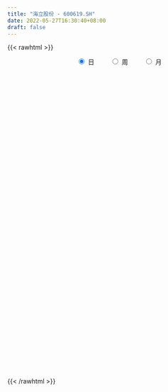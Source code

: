 ```yaml
---
title: "海立股份 - 600619.SH"
date: 2022-05-27T16:30:40+08:00
draft: false
---
```

{{< rawhtml >}}
    <div style="text-align: center">
        <label style="padding: 1rem;"><input style="margin-right: .5rem" type="radio" name="period" value="D" checked onclick="period_change(this)">日</label>
        <label style="padding: 1rem;"><input style="margin-right: .5rem" type="radio" name="period" value="W" onclick="period_change(this)">周</label>
        <label style="padding: 1rem;"><input style="margin-right: .5rem" type="radio" name="period" value="M" onclick="period_change(this)">月</label>
    </div>
    <div id="chart" style="height: 700px;"></div> 
    <script type="text/javascript">
        const D_v = [31943.41,33421.01,28300.0,23607.69,39538.99,47587.93,21917.01,16978.22,19713.56,40539.08,87518.64,112952.03,35688.02,59690.01,43514.0,50330.93,24770.42,31803.77,23618.01,86817.63,33406.88,23839.06,198859.72,159802.91,145870.39,84584.17,110339.0,64625.14,48149.83,143963.31,120510.24,121181.1,95304.33,161176.51,239565.44,151118.15,116299.24,159349.15,177866.92,155944.33,180991.03,191420.7,152769.97,101565.78,107849.72,233562.66,113325.36,199042.74,106703.87,118921.55,105921.93,124823.22,77631.79,59450.38,77091.25,64118.6,88609.0,71489.0,57772.96,42496.41,56745.86,60899.0,73486.0,61491.25,77165.83,79450.77,81613.92,50340.0,98287.65,120909.93,90075.66,56253.01,48022.02,49267.71,144424.3,126298.33,74189.41,116486.14,94027.2,60440.52,54566.63,54059.0,56359.6,35486.66,45389.7,36030.16,68443.01,50326.34,38297.0,52514.01,42249.34,50922.0,29548.0,45976.0,26279.34,27130.29,31808.34,25287.3,23195.89,21221.23,29327.0,76006.0,53461.02,40906.03,29312.11,22786.28,23549.02,29119.0,39142.0,30668.0,76499.9,66426.0,57205.64,30923.39,31830.0,36588.0,30837.6,54957.76,35205.55,34187.65,31804.55,86919.09,53432.77,47462.0,32036.23,44528.02,39436.0,103140.24,54920.22,38837.0,38233.88,31999.0,32310.0,213721.58,466333.22,291090.11,117124.4,73026.86,61410.2,112508.78,122095.87,143170.01,100884.0,89328.0,106758.17,56264.09,89260.76,51216.38,39998.0,33427.0,55593.96,32212.03,32188.0,72094.49,50369.84,31908.36,58739.27,56513.3,53121.66,40897.76,27644.0,32166.0,37542.25,29898.01,40455.49,27221.31,42329.82,27728.98,32602.0,428194.93,254178.43,91048.61,106947.13,91787.46,93515.7,102478.11,95438.33,83003.65,70023.06,53196.65,58354.35,39303.0,56186.74,44711.07,62625.83,71909.37,50994.01,51545.15,79654.1,49093.89,50029.7,34571.7,35222.87,51629.24,49648.01,39360.5,47704.0,115585.58,63463.58,56359.58,36232.39,66228.91,70789.39,51072.29,48729.09,41477.45,50596.58,44563.0,34562.01,39102.62,32165.44,33708.28,44808.67,41244.65,53712.24,62838.01,50274.0,59132.3,61540.01,59059.0,50701.13,61568.11,84731.0,75782.83,58694.91,82356.63,98095.5,63918.49,83951.29,62432.0,66947.81,108116.48,231554.75,113085.4,94243.45,52402.0,59560.0,103343.0,69148.9,69188.58,85762.86,118436.0,68590.21,80758.01,76858.22,114206.09,154238.79,136891.79,89612.0,431673.66]
const D_histogram = [0.0,0.001257208,-0.0036650503,0.0022223184,0.0195873294,0.0243842927,0.0241302529,0.0238084909,0.0208924688,0.0239861437,0.0519384532,0.0606645132,0.0605030915,0.0533909056,0.047859413,0.0537103833,0.0432921675,0.0295059758,0.0117115404,0.0146471187,0.006137884,-0.0052835993,0.0395162493,0.0845689834,0.1023368438,0.1024765835,0.1040900013,0.0992853287,0.0930362054,0.1089716286,0.1511298753,0.1593063716,0.1575174042,0.2117583544,0.2429085401,0.2759064228,0.2617550379,0.2009658828,0.1404771215,0.1098308052,0.059040231,-0.0573697802,-0.164003256,-0.2387618135,-0.2922695193,-0.2830377813,-0.2719734396,-0.2986493611,-0.3047814119,-0.3168043277,-0.3164891386,-0.2764651892,-0.2519493343,-0.2136138587,-0.1815409616,-0.1572135797,-0.1501450761,-0.1430734319,-0.1309390201,-0.1102254433,-0.0951800522,-0.0817064331,-0.0710144075,-0.0586354084,-0.066135985,-0.0689601721,-0.0672717128,-0.0601372936,-0.0287665561,0.0021762089,0.0318618749,0.0348801119,0.0337095341,0.0330889043,0.0500008586,0.0749868523,0.0875983644,0.1120146727,0.1135768027,0.1094080953,0.1086365206,0.1040434556,0.0951442647,0.0844339113,0.0595556595,0.0461109621,0.0391559391,0.0212276283,-0.0007725472,0.0026335767,-0.0082149824,-0.0312397373,-0.0389200929,-0.0537223218,-0.0516683491,-0.0447827356,-0.039594866,-0.0343764682,-0.027419612,-0.0190371422,-0.0197298085,-0.0304965517,-0.0386473166,-0.0459194286,-0.0444968226,-0.0452558136,-0.0408574861,-0.0371931563,-0.033458025,-0.0355416504,-0.0372530663,-0.0213257968,-0.0270381009,-0.0255309443,-0.0176050572,-0.0002878069,0.0175413883,0.0404604344,0.0512361424,0.0569098667,0.0595968079,0.0882147764,0.0969230115,0.1071528668,0.098410656,0.1003472875,0.0933307379,0.1025556131,0.0989067881,0.082049413,0.0550571524,0.0332128605,0.0226845737,0.0656978652,0.1079565822,0.0879305925,0.0539658514,0.0218565327,0.0014780378,-0.0009102488,0.0183154774,0.0162154973,0.0097565765,-0.0106052731,-0.0283788097,-0.0403427594,-0.0600716095,-0.0630745619,-0.0623128093,-0.0629183812,-0.0731402898,-0.0714562118,-0.0628732877,-0.0387857511,-0.0208325945,-0.0069798241,0.0112507466,0.0191185623,0.0321605409,0.0291814798,0.0296521075,0.0219818529,0.0178573336,0.0103871364,0.0011878588,-0.0035102258,-0.0147054176,-0.0185034803,-0.0301874247,-0.0856997437,-0.130477749,-0.1620539125,-0.1724817862,-0.1699909075,-0.1463824046,-0.1059745092,-0.0677627942,-0.0366053384,-0.0126956033,0.0003415358,0.0071560889,0.0122496118,0.0280948523,0.031277271,0.0339428831,0.0424492387,0.0419484355,0.0465817664,0.0336623646,0.0339543186,0.0328615515,0.0340741377,0.0372286237,0.0426263933,0.0401156224,0.0320499421,0.0170232603,-0.0099138146,-0.0116107564,-0.0063067248,-0.0096418233,-0.0328730169,-0.0334585938,-0.0274015006,-0.0148832733,-0.0040430496,0.0102917996,0.0177458024,0.0185412968,0.0208229962,0.0219546201,0.0152360952,0.0179546052,0.022575575,0.0249043935,0.0307231064,0.0243142807,0.0258382541,0.0085830368,0.0104366732,0.0069156416,0.0129582212,0.0220960841,0.0237101542,0.023022511,0.0227903027,0.0017439523,-0.0057219241,-0.0400092992,-0.0687976275,-0.0726898485,-0.0797532594,-0.0480471331,-0.0280551288,-0.0119221432,-0.000302814,0.0097935585,0.0107256616,0.0179658259,0.0236338586,0.0234982792,0.0139350684,0.0104195388,0.0178750633,0.0260318704,0.0360558325,0.0338789074,0.0266443101,0.0261308332,0.0451136236]
const D_fast = [0.0,0.00157151,-0.0042670108,0.0021759374,0.0244377807,0.0353308172,0.0411093407,0.0467397014,0.0490467965,0.0581370073,0.0990739301,0.1229661184,0.1379304696,0.1441660101,0.1505993708,0.1698779369,0.1702827629,0.1638730652,0.149006515,0.1556038729,0.1486291091,0.1358867261,0.190565637,0.256760617,0.3001126883,0.3258715739,0.353507492,0.3735241516,0.3905340797,0.4337124099,0.5136531255,0.5616562147,0.5992465983,0.7064271371,0.7983044579,0.9002789462,0.9515663209,0.9410186364,0.9156491555,0.9124605405,0.8764300241,0.7456775679,0.5980432781,0.4635942672,0.3370191816,0.2754914742,0.218562456,0.1172241943,0.0348967905,-0.0563272073,-0.1351343029,-0.1642266507,-0.2026981294,-0.2177661184,-0.2310784617,-0.2460544747,-0.2765222402,-0.305218954,-0.3258192972,-0.3326620813,-0.3414117032,-0.3483646924,-0.3554262686,-0.3577061216,-0.3817406945,-0.4018049246,-0.4169343934,-0.4248342976,-0.4006551992,-0.369168382,-0.3315172473,-0.3197789823,-0.3125221765,-0.3048705803,-0.2754584114,-0.2317257045,-0.1972146014,-0.1447946249,-0.1148382942,-0.0916549777,-0.0652674223,-0.0438496234,-0.0289627481,-0.0185646237,-0.0285539607,-0.0304709175,-0.0276369558,-0.0402583595,-0.0624516717,-0.0583871537,-0.0712894583,-0.1021241476,-0.1195345264,-0.1477673358,-0.1586304503,-0.1629405207,-0.1676513677,-0.1710270869,-0.1709251337,-0.1673019495,-0.1729270678,-0.1913179489,-0.209130543,-0.2278825122,-0.2375841119,-0.2496570562,-0.2554731003,-0.2611070596,-0.2657364344,-0.2767054725,-0.287730155,-0.2771343347,-0.289606164,-0.2944817435,-0.2909571206,-0.2737118221,-0.2514972798,-0.2184631252,-0.1948783815,-0.1749771906,-0.1573910473,-0.1067193847,-0.0737803968,-0.0367623248,-0.0209018715,0.0061215818,0.0224377167,0.0573014952,0.0783793672,0.0820343454,0.0688063728,0.055265296,0.0504081527,0.1098459105,0.179093773,0.1810504314,0.1605771532,0.1339319676,0.1139229821,0.1113071333,0.1351117289,0.1370656231,0.1330458465,0.1100326786,0.0851644395,0.0631148,0.0283680476,0.0095964547,-0.005219995,-0.0215551622,-0.0500621433,-0.0662421182,-0.073377516,-0.0589864173,-0.0462414092,-0.0341335948,-0.0130903375,-0.0004428813,0.0206392326,0.0249555414,0.032839196,0.0306644046,0.0310042187,0.0261308057,0.0172284928,0.0116528517,-0.0032186945,-0.0116426273,-0.0308734279,-0.1078106827,-0.1852081253,-0.257297767,-0.3108460872,-0.3508529353,-0.3638400336,-0.3499257655,-0.328654749,-0.3066486278,-0.2859127935,-0.2727902704,-0.2641866951,-0.2560307693,-0.2331618157,-0.2221600793,-0.2110087464,-0.1918900811,-0.1819037754,-0.1656250029,-0.1701288136,-0.1613482799,-0.1542256591,-0.1444945385,-0.1320328965,-0.1159785287,-0.108460394,-0.1085135888,-0.1192844555,-0.1486999841,-0.1532996149,-0.1495722645,-0.1553178189,-0.1867672667,-0.195717492,-0.196510774,-0.1877133651,-0.1778839038,-0.1609761047,-0.1490856512,-0.1436548327,-0.1361673842,-0.1295471053,-0.1324566064,-0.1252494451,-0.1149845815,-0.1064296646,-0.0929301751,-0.0932604307,-0.0852768938,-0.1003863518,-0.0959235472,-0.0977156683,-0.0884335334,-0.0737716496,-0.0662300408,-0.0611620563,-0.0556966889,-0.0763070513,-0.0852034088,-0.1294931086,-0.1754808438,-0.1975455269,-0.2245472527,-0.2048529097,-0.1918746875,-0.1787222378,-0.1671786121,-0.15463385,-0.1510203315,-0.1392887106,-0.1277122133,-0.1219732229,-0.1280526666,-0.1289633115,-0.1170390212,-0.1023742465,-0.0833363262,-0.0770435246,-0.0776170443,-0.0715978129,-0.0413366166]
const D_slow = [0.0,0.000314302,-0.0006019606,-0.000046381,0.0048504514,0.0109465245,0.0169790878,0.0229312105,0.0281543277,0.0341508636,0.0471354769,0.0623016052,0.0774273781,0.0907751045,0.1027399578,0.1161675536,0.1269905954,0.1343670894,0.1372949745,0.1409567542,0.1424912252,0.1411703254,0.1510493877,0.1721916335,0.1977758445,0.2233949904,0.2494174907,0.2742388229,0.2974978742,0.3247407814,0.3625232502,0.4023498431,0.4417291941,0.4946687827,0.5553959178,0.6243725235,0.6898112829,0.7400527536,0.775172034,0.8026297353,0.8173897931,0.803047348,0.762046534,0.7023560807,0.6292887008,0.5585292555,0.4905358956,0.4158735553,0.3396782024,0.2604771204,0.1813548358,0.1122385385,0.0492512049,-0.0041522598,-0.0495375001,-0.0888408951,-0.1263771641,-0.1621455221,-0.1948802771,-0.2224366379,-0.246231651,-0.2666582592,-0.2844118611,-0.2990707132,-0.3156047095,-0.3328447525,-0.3496626807,-0.3646970041,-0.3718886431,-0.3713445909,-0.3633791222,-0.3546590942,-0.3462317106,-0.3379594846,-0.3254592699,-0.3067125568,-0.2848129658,-0.2568092976,-0.2284150969,-0.2010630731,-0.1739039429,-0.147893079,-0.1241070128,-0.102998535,-0.0881096201,-0.0765818796,-0.0667928948,-0.0614859878,-0.0616791246,-0.0610207304,-0.063074476,-0.0708844103,-0.0806144335,-0.094045014,-0.1069621013,-0.1181577851,-0.1280565017,-0.1366506187,-0.1435055217,-0.1482648073,-0.1531972594,-0.1608213973,-0.1704832264,-0.1819630836,-0.1930872892,-0.2044012426,-0.2146156142,-0.2239139033,-0.2322784095,-0.2411638221,-0.2504770887,-0.2558085379,-0.2625680631,-0.2689507992,-0.2733520635,-0.2734240152,-0.2690386681,-0.2589235595,-0.2461145239,-0.2318870573,-0.2169878553,-0.1949341612,-0.1707034083,-0.1439151916,-0.1193125276,-0.0942257057,-0.0708930212,-0.0452541179,-0.0205274209,-0.0000150677,0.0137492204,0.0220524356,0.027723579,0.0441480453,0.0711371908,0.0931198389,0.1066113018,0.1120754349,0.1124449444,0.1122173822,0.1167962515,0.1208501258,0.12328927,0.1206379517,0.1135432493,0.1034575594,0.088439657,0.0726710166,0.0570928143,0.041363219,0.0230781465,0.0052140936,-0.0105042283,-0.0202006661,-0.0254088148,-0.0271537708,-0.0243410841,-0.0195614435,-0.0115213083,-0.0042259384,0.0031870885,0.0086825517,0.0131468851,0.0157436692,0.0160406339,0.0151630775,0.0114867231,0.006860853,-0.0006860031,-0.0221109391,-0.0547303763,-0.0952438544,-0.138364301,-0.1808620279,-0.217457629,-0.2439512563,-0.2608919548,-0.2700432894,-0.2732171903,-0.2731318063,-0.2713427841,-0.2682803811,-0.261256668,-0.2534373503,-0.2449516295,-0.2343393198,-0.2238522109,-0.2122067693,-0.2037911782,-0.1953025985,-0.1870872106,-0.1785686762,-0.1692615203,-0.158604922,-0.1485760164,-0.1405635308,-0.1363077158,-0.1387861694,-0.1416888585,-0.1432655397,-0.1456759956,-0.1538942498,-0.1622588982,-0.1691092734,-0.1728300917,-0.1738408541,-0.1712679042,-0.1668314536,-0.1621961294,-0.1569903804,-0.1515017254,-0.1476927016,-0.1432040503,-0.1375601565,-0.1313340581,-0.1236532815,-0.1175747114,-0.1111151479,-0.1089693887,-0.1063602204,-0.10463131,-0.1013917546,-0.0958677336,-0.0899401951,-0.0841845673,-0.0784869916,-0.0780510036,-0.0794814846,-0.0894838094,-0.1066832163,-0.1248556784,-0.1447939933,-0.1568057766,-0.1638195587,-0.1668000946,-0.1668757981,-0.1644274084,-0.161745993,-0.1572545366,-0.1513460719,-0.1454715021,-0.141987735,-0.1393828503,-0.1349140845,-0.1284061169,-0.1193921588,-0.1109224319,-0.1042613544,-0.0977286461,-0.0864502402]
const D_data = [['2021-05-18', 7.8587, 7.7997, 7.6818, 7.898],['2021-05-19', 7.7506, 7.8194, 7.6229, 7.8488],['2021-05-20', 7.7408, 7.731, 7.6229, 7.8194],['2021-05-21', 7.8194, 7.8685, 7.731, 7.9373],['2021-05-24', 7.8488, 8.0846, 7.7997, 8.1239],['2021-05-25', 8.1435, 8.006, 7.898, 8.1435],['2021-05-26', 8.006, 7.9765, 7.9471, 8.0846],['2021-05-27', 8.0355, 7.9962, 7.9274, 8.0453],['2021-05-28', 8.006, 7.9765, 7.9078, 8.0158],['2021-05-31', 7.9471, 8.0748, 7.7997, 8.0748],['2021-06-01', 8.0257, 8.507, 7.9864, 8.5758],['2021-06-02', 8.5365, 8.4186, 8.3302, 8.8312],['2021-06-03', 8.4382, 8.3891, 8.3498, 8.5758],['2021-06-04', 8.3695, 8.34, 8.3302, 8.8214],['2021-06-07', 8.4, 8.38, 8.26, 8.56],['2021-06-08', 8.4, 8.58, 8.37, 8.71],['2021-06-09', 8.61, 8.42, 8.4, 8.7],['2021-06-10', 8.39, 8.36, 8.25, 8.43],['2021-06-11', 8.37, 8.26, 8.24, 8.42],['2021-06-15', 8.35, 8.51, 7.88, 8.55],['2021-06-16', 8.55, 8.38, 8.31, 8.64],['2021-06-17', 8.36, 8.31, 8.27, 8.44],['2021-06-18', 8.42, 9.14, 8.34, 9.14],['2021-06-21', 9.0, 9.46, 9.0, 9.51],['2021-06-22', 9.48, 9.39, 9.27, 9.74],['2021-06-23', 9.4, 9.33, 9.1, 9.46],['2021-06-24', 9.32, 9.47, 9.23, 9.69],['2021-06-25', 9.5, 9.5, 9.44, 9.65],['2021-06-28', 9.46, 9.57, 9.41, 9.61],['2021-06-29', 9.73, 10.0, 9.73, 10.5],['2021-06-30', 10.25, 10.64, 10.15, 10.79],['2021-07-01', 10.63, 10.53, 10.49, 11.08],['2021-07-02', 10.57, 10.61, 10.32, 10.77],['2021-07-05', 10.61, 11.67, 10.61, 11.67],['2021-07-06', 11.86, 11.87, 11.6, 12.63],['2021-07-07', 11.82, 12.36, 11.79, 12.49],['2021-07-08', 12.11, 12.13, 12.05, 12.78],['2021-07-09', 12.16, 11.63, 11.45, 12.28],['2021-07-12', 11.7, 11.55, 11.4, 12.1],['2021-07-13', 11.58, 11.89, 11.23, 11.98],['2021-07-14', 12.0, 11.6, 11.0, 12.2],['2021-07-15', 11.31, 10.44, 10.44, 11.31],['2021-07-16', 10.51, 9.98, 9.98, 10.66],['2021-07-19', 9.92, 9.83, 9.73, 10.0],['2021-07-20', 9.82, 9.63, 9.46, 9.86],['2021-07-21', 9.65, 10.15, 9.63, 10.59],['2021-07-22', 10.16, 10.08, 10.05, 10.45],['2021-07-23', 10.11, 9.4, 9.26, 10.7],['2021-07-26', 9.49, 9.38, 9.26, 9.65],['2021-07-27', 9.38, 9.05, 8.98, 9.49],['2021-07-28', 9.05, 8.95, 8.67, 9.13],['2021-07-29', 9.0, 9.34, 8.94, 9.51],['2021-07-30', 9.21, 9.12, 8.9, 9.35],['2021-08-02', 9.11, 9.28, 8.98, 9.29],['2021-08-03', 9.23, 9.23, 9.0, 9.37],['2021-08-04', 9.3, 9.14, 9.01, 9.35],['2021-08-05', 9.14, 8.87, 8.8, 9.19],['2021-08-06', 8.9, 8.77, 8.64, 8.91],['2021-08-09', 8.77, 8.75, 8.65, 8.92],['2021-08-10', 8.76, 8.82, 8.73, 8.83],['2021-08-11', 8.85, 8.73, 8.64, 8.85],['2021-08-12', 8.75, 8.68, 8.65, 8.85],['2021-08-13', 8.63, 8.61, 8.46, 8.67],['2021-08-16', 8.61, 8.6, 8.51, 8.72],['2021-08-17', 8.65, 8.27, 8.24, 8.65],['2021-08-18', 8.28, 8.2, 8.13, 8.35],['2021-08-19', 8.18, 8.15, 8.08, 8.3],['2021-08-20', 8.08, 8.14, 8.0, 8.16],['2021-08-23', 8.14, 8.46, 8.1, 8.53],['2021-08-24', 8.55, 8.56, 8.25, 8.65],['2021-08-25', 8.59, 8.67, 8.53, 8.73],['2021-08-26', 8.58, 8.4, 8.38, 8.63],['2021-08-27', 8.39, 8.33, 8.2, 8.41],['2021-08-30', 8.35, 8.31, 8.22, 8.4],['2021-08-31', 8.48, 8.56, 8.44, 8.99],['2021-09-01', 8.43, 8.78, 8.41, 8.9],['2021-09-02', 8.85, 8.75, 8.6, 8.89],['2021-09-03', 8.75, 9.04, 8.63, 9.09],['2021-09-06', 9.29, 8.88, 8.81, 9.29],['2021-09-07', 8.86, 8.86, 8.75, 8.91],['2021-09-08', 8.81, 8.95, 8.75, 9.01],['2021-09-09', 8.91, 8.95, 8.85, 9.08],['2021-09-10', 8.95, 8.92, 8.75, 9.04],['2021-09-13', 8.92, 8.9, 8.78, 8.96],['2021-09-14', 8.89, 8.67, 8.66, 8.91],['2021-09-15', 8.7, 8.74, 8.64, 8.85],['2021-09-16', 8.7, 8.79, 8.7, 9.1],['2021-09-17', 8.83, 8.6, 8.43, 8.95],['2021-09-22', 8.3, 8.44, 8.25, 8.5],['2021-09-23', 8.51, 8.7, 8.47, 8.88],['2021-09-24', 8.68, 8.49, 8.45, 8.68],['2021-09-27', 8.59, 8.22, 8.17, 8.61],['2021-09-28', 8.22, 8.29, 8.13, 8.36],['2021-09-29', 8.3, 8.09, 8.09, 8.36],['2021-09-30', 8.08, 8.21, 8.08, 8.27],['2021-10-08', 8.24, 8.24, 8.19, 8.38],['2021-10-11', 8.23, 8.2, 8.12, 8.28],['2021-10-12', 8.2, 8.18, 8.11, 8.28],['2021-10-13', 8.12, 8.19, 8.04, 8.19],['2021-10-14', 8.19, 8.21, 8.07, 8.22],['2021-10-15', 8.15, 8.08, 8.07, 8.28],['2021-10-18', 8.06, 7.88, 7.85, 8.1],['2021-10-19', 7.91, 7.81, 7.75, 7.97],['2021-10-20', 7.82, 7.72, 7.67, 7.85],['2021-10-21', 7.65, 7.75, 7.65, 7.79],['2021-10-22', 7.77, 7.66, 7.66, 7.77],['2021-10-25', 7.67, 7.67, 7.51, 7.67],['2021-10-26', 7.69, 7.62, 7.57, 7.7],['2021-10-27', 7.66, 7.58, 7.52, 7.74],['2021-10-28', 7.52, 7.45, 7.41, 7.62],['2021-10-29', 7.46, 7.38, 7.17, 7.53],['2021-11-01', 7.35, 7.58, 7.29, 7.89],['2021-11-02', 7.54, 7.28, 7.22, 7.63],['2021-11-03', 7.28, 7.3, 7.22, 7.37],['2021-11-04', 7.34, 7.35, 7.25, 7.38],['2021-11-05', 7.35, 7.49, 7.34, 7.55],['2021-11-08', 7.44, 7.56, 7.39, 7.58],['2021-11-09', 7.6, 7.72, 7.58, 7.82],['2021-11-10', 7.77, 7.66, 7.5, 7.77],['2021-11-11', 7.56, 7.65, 7.52, 7.73],['2021-11-12', 7.65, 7.65, 7.62, 7.76],['2021-11-15', 7.81, 8.09, 7.7, 8.24],['2021-11-16', 8.05, 7.99, 7.86, 8.07],['2021-11-17', 7.93, 8.12, 7.9, 8.13],['2021-11-18', 8.04, 7.95, 7.93, 8.15],['2021-11-19', 7.93, 8.13, 7.9, 8.2],['2021-11-22', 8.1, 8.07, 8.0, 8.2],['2021-11-23', 8.07, 8.35, 8.07, 8.39],['2021-11-24', 8.32, 8.28, 8.21, 8.41],['2021-11-25', 8.26, 8.13, 8.08, 8.28],['2021-11-26', 8.08, 7.94, 7.9, 8.13],['2021-11-29', 7.84, 7.91, 7.84, 8.05],['2021-11-30', 7.93, 7.99, 7.84, 8.01],['2021-12-01', 7.96, 8.79, 7.92, 8.79],['2021-12-02', 9.2, 9.09, 8.99, 9.67],['2021-12-03', 8.63, 8.46, 8.45, 8.98],['2021-12-06', 8.56, 8.21, 8.2, 8.57],['2021-12-07', 8.25, 8.1, 8.05, 8.29],['2021-12-08', 8.16, 8.13, 8.03, 8.2],['2021-12-09', 8.13, 8.31, 8.05, 8.53],['2021-12-10', 8.29, 8.65, 8.2, 8.68],['2021-12-13', 8.8, 8.46, 8.4, 8.82],['2021-12-14', 8.43, 8.41, 8.33, 8.55],['2021-12-15', 8.38, 8.18, 8.16, 8.5],['2021-12-16', 8.26, 8.11, 8.09, 8.26],['2021-12-17', 8.12, 8.09, 8.06, 8.16],['2021-12-20', 8.1, 7.88, 7.86, 8.11],['2021-12-21', 7.83, 7.99, 7.82, 8.0],['2021-12-22', 8.02, 7.99, 7.91, 8.02],['2021-12-23', 8.01, 7.93, 7.91, 8.01],['2021-12-24', 7.93, 7.73, 7.71, 7.98],['2021-12-27', 7.73, 7.8, 7.69, 7.81],['2021-12-28', 7.83, 7.86, 7.78, 7.88],['2021-12-29', 7.86, 8.1, 7.82, 8.12],['2021-12-30', 8.09, 8.11, 8.05, 8.18],['2021-12-31', 8.17, 8.13, 8.11, 8.22],['2022-01-04', 8.14, 8.27, 8.11, 8.3],['2022-01-05', 8.27, 8.22, 8.11, 8.33],['2022-01-06', 8.2, 8.36, 8.15, 8.42],['2022-01-07', 8.37, 8.21, 8.2, 8.39],['2022-01-10', 8.22, 8.27, 8.19, 8.36],['2022-01-11', 8.29, 8.17, 8.16, 8.34],['2022-01-12', 8.18, 8.2, 8.13, 8.26],['2022-01-13', 8.21, 8.14, 8.11, 8.26],['2022-01-14', 8.12, 8.08, 8.05, 8.22],['2022-01-17', 8.02, 8.1, 8.02, 8.17],['2022-01-18', 8.1, 7.97, 7.95, 8.21],['2022-01-19', 7.95, 8.01, 7.89, 8.06],['2022-01-20', 8.05, 7.85, 7.82, 8.1],['2022-01-21', 7.62, 7.07, 7.07, 7.7],['2022-01-24', 7.04, 6.84, 6.62, 7.04],['2022-01-25', 6.8, 6.67, 6.64, 6.87],['2022-01-26', 6.68, 6.67, 6.59, 6.74],['2022-01-27', 6.67, 6.65, 6.61, 6.8],['2022-01-28', 6.68, 6.83, 6.65, 6.91],['2022-02-07', 6.91, 7.08, 6.85, 7.11],['2022-02-08', 7.05, 7.16, 6.9, 7.16],['2022-02-09', 7.16, 7.18, 7.1, 7.21],['2022-02-10', 7.17, 7.18, 7.13, 7.22],['2022-02-11', 7.14, 7.1, 7.06, 7.2],['2022-02-14', 7.05, 7.04, 7.0, 7.17],['2022-02-15', 7.04, 7.02, 6.98, 7.07],['2022-02-16', 7.03, 7.19, 7.02, 7.21],['2022-02-17', 7.14, 7.07, 7.05, 7.2],['2022-02-18', 7.05, 7.07, 6.99, 7.09],['2022-02-21', 7.07, 7.17, 7.05, 7.2],['2022-02-22', 7.17, 7.08, 7.06, 7.2],['2022-02-23', 7.09, 7.16, 7.06, 7.19],['2022-02-24', 7.13, 6.92, 6.82, 7.16],['2022-02-25', 6.94, 7.05, 6.94, 7.08],['2022-02-28', 7.08, 7.03, 6.9, 7.08],['2022-03-01', 7.03, 7.06, 7.02, 7.13],['2022-03-02', 7.05, 7.1, 7.02, 7.12],['2022-03-03', 7.11, 7.16, 7.1, 7.18],['2022-03-04', 7.13, 7.08, 7.03, 7.15],['2022-03-07', 7.06, 6.99, 6.94, 7.09],['2022-03-08', 6.98, 6.84, 6.78, 7.0],['2022-03-09', 6.83, 6.56, 6.36, 6.84],['2022-03-10', 6.66, 6.77, 6.64, 6.8],['2022-03-11', 6.68, 6.84, 6.57, 6.87],['2022-03-14', 6.76, 6.71, 6.7, 6.83],['2022-03-15', 6.68, 6.35, 6.34, 6.68],['2022-03-16', 6.45, 6.52, 6.18, 6.55],['2022-03-17', 6.63, 6.57, 6.55, 6.7],['2022-03-18', 6.6, 6.66, 6.55, 6.66],['2022-03-21', 6.67, 6.67, 6.57, 6.71],['2022-03-22', 6.69, 6.76, 6.62, 6.84],['2022-03-23', 6.79, 6.72, 6.7, 6.79],['2022-03-24', 6.69, 6.65, 6.64, 6.72],['2022-03-25', 6.66, 6.67, 6.64, 6.77],['2022-03-28', 6.64, 6.66, 6.53, 6.7],['2022-03-29', 6.66, 6.54, 6.51, 6.68],['2022-03-30', 6.6, 6.64, 6.54, 6.69],['2022-03-31', 6.62, 6.68, 6.59, 6.75],['2022-04-01', 6.67, 6.67, 6.59, 6.67],['2022-04-06', 6.62, 6.74, 6.6, 6.75],['2022-04-07', 6.74, 6.59, 6.58, 6.74],['2022-04-08', 6.59, 6.68, 6.46, 6.69],['2022-04-11', 6.65, 6.4, 6.38, 6.65],['2022-04-12', 6.38, 6.59, 6.29, 6.61],['2022-04-13', 6.58, 6.51, 6.5, 6.63],['2022-04-14', 6.55, 6.63, 6.5, 6.66],['2022-04-15', 6.63, 6.71, 6.59, 6.73],['2022-04-18', 6.72, 6.65, 6.55, 6.72],['2022-04-19', 6.63, 6.63, 6.57, 6.69],['2022-04-20', 6.61, 6.64, 6.58, 6.73],['2022-04-21', 6.62, 6.32, 6.3, 6.64],['2022-04-22', 6.27, 6.4, 6.22, 6.42],['2022-04-25', 6.3, 5.92, 5.91, 6.37],['2022-04-26', 5.98, 5.76, 5.7, 6.0],['2022-04-27', 5.7, 5.91, 5.61, 5.92],['2022-04-28', 5.84, 5.76, 5.68, 5.91],['2022-04-29', 5.77, 6.24, 5.74, 6.26],['2022-05-05', 6.27, 6.18, 6.15, 6.28],['2022-05-06', 6.05, 6.19, 6.02, 6.23],['2022-05-09', 6.22, 6.18, 6.13, 6.24],['2022-05-10', 6.11, 6.2, 6.09, 6.27],['2022-05-11', 6.2, 6.1, 6.09, 6.27],['2022-05-12', 6.11, 6.19, 6.09, 6.22],['2022-05-13', 6.2, 6.2, 6.12, 6.27],['2022-05-16', 6.24, 6.14, 6.09, 6.25],['2022-05-17', 6.14, 5.99, 5.9, 6.16],['2022-05-18', 6.03, 6.02, 5.99, 6.09],['2022-05-19', 5.95, 6.16, 5.95, 6.17],['2022-05-20', 6.16, 6.21, 6.13, 6.23],['2022-05-23', 6.24, 6.29, 6.21, 6.29],['2022-05-24', 6.28, 6.17, 6.01, 6.36],['2022-05-25', 6.07, 6.09, 5.98, 6.12],['2022-05-26', 6.05, 6.16, 6.04, 6.18],['2022-05-27', 6.22, 6.47, 6.22, 6.78]]
const W_v = [519823.8700000001,344996.53,326705.59,274241.51,213298.47,1116935.74,198491.41,1411347.6699999999,683943.4300000001,889656.85,451344.03,1344145.9199999999,557211.3300000001,473919.79,374087.78,398374.29,377183.22,628165.26,408260.9400000001,183908.01,247858.9,167412.15,160257.0,160428.21,187776.44,211326.07,176478.02,204241.17,184296.72,184881.93,116559.44,53461.04,143941.65,192123.61,192702.75,249876.0,171400.75,99181.27,125849.47,130420.34,211431.96,121354.06,351758.72,420741.91,196028.05,216837.58,319462.42,228371.92,237637.0,412614.59,536948.2000000001,1072059.52,624821.8199999999,451253.6000000001,490293.02,613619.6599999999,227950.17,135926.88,196096.91,277064.3,113472.73,99562.01,522831.37,319263.53,247482.51,267949.26,208559.07,200222.61,238246.65,172482.35,76223.76,81504.91,304224.04,154289.02,123461.11,61518.11,119464.42,101777.88,93425.44,74950.63,134648.47,191985.2,265635.3,358982.74,410549.62,353245.91,232810.46,668009.51,728884.9,263833.18,210564.45,52180.72,149575.7,115575.29,72523.93,214094.09,80234.64,104004.64,91180.44,93975.59,102573.71,72423.64,60385.44,67062.91,87509.29,87688.78,57234.62,76695.84,252506.6,157567.15,104058.71,128698.69,98505.31,13069.0,40096.62,48598.74,28734.55,52024.07,39861.01,48837.58,38833.52,29179.26,55375.68,69260.97,84016.41,59273.19,76495.36,109339.25,72711.61,82816.09,125000.7,111181.32,254543.69,268681.05,378291.8,168383.58,127351.85,161415.6,119627.73,94051.0,60956.46,68235.81,43808.58,25108.53,58351.22,43888.49,65091.72,172749.34,183092.25,89498.69,39146.98,78570.85,271491.76,280865.26,168933.52,114274.44,195498.48,163164.05,172667.87,256374.46,138066.59,750239.1900000001,237462.13,102652.51,35820.87,11966.0,76031.75,98259.24,60890.65,82686.27,62790.34,133323.85,74417.17,61617.78,132304.17,99880.41,75755.8,69240.67,568206.5499999999,352727.76,207058.49,97109.43,76378.01,42376.95,35746.19,95521.68,110738.99,103965.44,66571.89,58337.84,183817.84,95889.11,163880.52,481254.29,767122.67,97973.93,336345.23,159085.86,145735.71,336387.78,174037.13,342923.29,565221.61,529108.8099999999,827508.49,858992.95,755346.26,534002.36,360758.23,291400.23,350061.77,413548.27,510665.89,319452.95,235675.87,133060.35,152725.34,27130.29,130839.76,222471.44,198977.92,222973.03,186993.11,264378.11,274567.34,1035453.9099999999,486166.11,496404.27,269496.1,218772.72,209271.99,167705.75,558077.04,637477.33,404139.8,261180.99,303196.52,221101.52,322473.24,273052.07,210301.66,205639.28,172244.31,317599.25,378848.36,553002.33,207328.85,353642.48,430405.3,926622.3300000001]
const W_histogram = [0.0,0.0141930484,-0.0202729227,-0.0780556805,-0.0938114461,0.0850931116,0.1881979907,0.2182395721,0.2338738538,0.3120369792,0.3875244196,0.4708469621,0.4729610434,0.3757741293,0.2958839699,0.1759696448,0.1677248677,0.0574188502,-0.101045849,-0.1939194451,-0.289963946,-0.3416611224,-0.3614799845,-0.3714083617,-0.3391112245,-0.3207074355,-0.320805414,-0.2845513175,-0.3008694655,-0.3671239791,-0.3492164932,-0.3067868553,-0.2505058284,-0.16104241,-0.088556903,-0.0846962059,-0.0629053038,-0.0679275735,-0.0480987489,-0.063229043,-0.0114823727,0.0400493101,0.140045951,0.2062992182,0.1936739621,0.1987615562,0.1538727573,0.1137280302,0.0993150877,0.1057395773,0.1032487187,0.190970328,0.2335561227,0.2378372371,0.2499604259,0.1776040173,0.1003835724,0.0184964078,0.0043816886,-0.0148473797,-0.0386588526,-0.0392385045,0.0485595558,0.0342136981,-0.0543608467,-0.1514635136,-0.1989470551,-0.2347366296,-0.2094377989,-0.2324761168,-0.2327323455,-0.2205776338,-0.1760171606,-0.1861641273,-0.2260259696,-0.2365971963,-0.2253102927,-0.1828769564,-0.1674271432,-0.1542191247,-0.1040963685,-0.0453134965,0.0141131118,0.0556901529,0.1327019676,0.1877171762,0.1821481484,0.2484088061,0.2813611095,0.2928801104,0.2232468029,0.1765619499,0.1046263041,0.0336833091,-0.016677157,-0.0049549716,-0.0328451535,-0.0411348378,-0.026349116,-0.018951624,-0.0008239984,-0.008330389,-0.0206230523,-0.0152876145,-0.0167936574,-0.0593125198,-0.0723578301,-0.0568656434,-0.0008311045,0.009509038,0.0268743853,0.0366245851,0.0360868195,0.0315036781,0.0263977565,0.0064361629,-0.0027745004,-0.0182613447,-0.0325335815,-0.0562818023,-0.0606326548,-0.0561543826,-0.0376399543,-0.0228913356,-0.0050783855,0.0051367794,0.024165445,0.0495035988,0.0577122441,0.0423313147,-0.0202913311,-0.0545289279,-0.0150090726,0.0263217269,0.0733192602,0.052448735,0.0594160611,0.0888639445,0.0845859886,0.0745553288,0.0637318629,0.0454690492,0.0227780988,0.0193303989,0.018871783,0.0055258154,0.0197996992,0.0671716115,0.064482287,0.0567534912,0.0423766139,0.0414207489,0.0475754082,0.0301737406,0.0132672862,0.0106992129,0.0259969433,0.0265574684,0.0372299458,0.035414423,0.0176302223,0.0076600842,-0.0207302926,-0.0578733911,-0.0783656264,-0.0796444729,-0.0792961059,-0.0802670156,-0.0981300123,-0.0921971,-0.090882729,-0.0634857291,-0.0511285523,-0.0374399518,-0.0091326762,-0.00572386,-0.0231026341,-0.0262158193,0.0368819494,0.0603514142,0.0356742519,0.0158872959,-0.0035987612,-0.0055674956,0.0054418032,0.0051888878,0.0154347056,-0.0046746603,-0.0132806311,-0.0110616412,-0.0015234737,0.0096040258,0.0461900547,0.0822997916,0.1091254167,0.1240990862,0.1155218011,0.1061669509,0.1015828453,0.1163031415,0.1137831884,0.1615951033,0.2048941855,0.2904911545,0.3917068073,0.3261201152,0.2269647141,0.1305949873,0.0362582386,-0.0398162743,-0.1201491464,-0.1565463913,-0.1299556464,-0.1179516464,-0.1282143021,-0.1382013451,-0.1580261161,-0.162834088,-0.1697320035,-0.1937839942,-0.2179508358,-0.2155371551,-0.1929077111,-0.1379323631,-0.1080085866,-0.049798589,0.0021428718,-0.0004356539,-0.0242865547,-0.0116634859,0.0027639692,0.0041580587,-0.0588590146,-0.109670545,-0.1173712834,-0.1165251132,-0.1094625031,-0.0954334122,-0.0947865514,-0.0985162251,-0.0924436157,-0.0809729402,-0.065897443,-0.0479262489,-0.0506709399,-0.0565679262,-0.0569827076,-0.0499806707,-0.0385830581,-0.0089855109]
const W_fast = [0.0,0.0177413105,-0.0217928913,-0.0990895692,-0.1382981964,0.0618796393,0.212034016,0.2966354905,0.3707382356,0.5269106058,0.6992791511,0.9003134342,1.0206677763,1.0174243945,1.0115052277,0.9355833137,0.9692697536,0.8733184486,0.6895922872,0.5482388298,0.3797033424,0.2425908853,0.1324020271,0.0296215596,-0.0228591094,-0.0846321793,-0.1649315112,-0.1998152441,-0.2913507585,-0.4493862669,-0.5187829043,-0.5530499803,-0.5593954104,-0.5101925945,-0.4598463133,-0.4771596676,-0.4710950915,-0.4930992545,-0.4852951172,-0.5162326721,-0.4673565949,-0.4058125846,-0.270804456,-0.1529763842,-0.1171831497,-0.0624051666,-0.0688257763,-0.0805384957,-0.0701226663,-0.0372632824,-0.0139419613,0.12152223,0.2224970553,0.2862374791,0.3608507743,0.33289537,0.2807708182,0.2035077555,0.1904884585,0.1675475453,0.1340713593,0.1236820812,0.2236200305,0.2178275973,0.1156628408,-0.0193057045,-0.1165260097,-0.2109997416,-0.2380603607,-0.3192177078,-0.3776570229,-0.4206467197,-0.4200905366,-0.4767785352,-0.5731468698,-0.6428673956,-0.6879080652,-0.6911939679,-0.7176009405,-0.7429477032,-0.7188490392,-0.6713945413,-0.608439655,-0.5529400757,-0.442752769,-0.3408082665,-0.3008402572,-0.1724773979,-0.0691848171,0.0155542114,0.0017326045,-0.000811761,-0.0465908307,-0.1091129984,-0.1636427537,-0.1531593113,-0.1892607816,-0.2078341754,-0.1996357326,-0.1969761466,-0.1790545205,-0.1886435084,-0.2060919347,-0.2045784005,-0.2102828578,-0.2676298501,-0.2987646179,-0.2974888421,-0.2416620793,-0.2289446774,-0.2048607337,-0.1859543876,-0.1774704483,-0.1741776702,-0.1726841527,-0.1910367056,-0.200940994,-0.2209931744,-0.2433988066,-0.281217478,-0.3007264942,-0.3102868176,-0.3011823779,-0.2921565931,-0.2756132394,-0.2641138797,-0.2390438528,-0.2013297993,-0.1786930929,-0.1834911937,-0.2511866722,-0.299056501,-0.2632889138,-0.2153776827,-0.1500503343,-0.1578086757,-0.1359873344,-0.0843234649,-0.0674549237,-0.0588467512,-0.0537372514,-0.0606328028,-0.0776292285,-0.0762443287,-0.0719849989,-0.0839495125,-0.064725704,-0.0005608888,0.0128703584,0.0193299354,0.0155472116,0.0249465338,0.0429950452,0.0331368128,0.0195471799,0.0196539099,0.041450876,0.0486507682,0.068630732,0.075668815,0.0622921698,0.0542370528,0.0206641029,-0.0309473433,-0.0710309853,-0.09222095,-0.1116966096,-0.1327342732,-0.1751297729,-0.1922461357,-0.2136524468,-0.2021268793,-0.2025518405,-0.1982232279,-0.1721991215,-0.1702212703,-0.1933757029,-0.2030428429,-0.1307245869,-0.0921672685,-0.1079258679,-0.1237409999,-0.1441267473,-0.1474873556,-0.1351176059,-0.1340732994,-0.1199688052,-0.1412468361,-0.1531729648,-0.1537193851,-0.1445620861,-0.1310335802,-0.0829000376,-0.0262153528,0.0278916265,0.0738900675,0.0941932328,0.1113801203,0.132191726,0.1759878076,0.2019136515,0.2901243423,0.3846469708,0.5428667285,0.7420090831,0.7579524198,0.7155381973,0.6518172173,0.5665450282,0.4805164467,0.370146288,0.2946124453,0.2887142786,0.271230367,0.2289141358,0.1843767565,0.1250454564,0.0795289626,0.0301980461,-0.042299943,-0.1209544936,-0.1724251017,-0.1980225855,-0.1775303282,-0.1746086984,-0.128848348,-0.0763711693,-0.0790586085,-0.1089811479,-0.0992739506,-0.0841555032,-0.081721899,-0.159453726,-0.2376828927,-0.2747264518,-0.30301156,-0.3233145757,-0.3331438378,-0.3561936148,-0.3845523448,-0.4015906393,-0.4103631989,-0.4117620625,-0.4057724306,-0.4211848566,-0.4412238245,-0.4558842828,-0.4613774135,-0.4596255654,-0.4322743959]
const W_slow = [0.0,0.0035482621,-0.0015199686,-0.0210338887,-0.0444867502,-0.0232134723,0.0238360253,0.0783959184,0.1368643818,0.2148736266,0.3117547315,0.4294664721,0.5477067329,0.6416502652,0.7156212577,0.7596136689,0.8015448858,0.8158995984,0.7906381362,0.7421582749,0.6696672884,0.5842520078,0.4938820117,0.4010299212,0.3162521151,0.2360752562,0.1558739027,0.0847360734,0.009518707,-0.0822622878,-0.1695664111,-0.2462631249,-0.308889582,-0.3491501845,-0.3712894103,-0.3924634617,-0.4081897877,-0.4251716811,-0.4371963683,-0.4530036291,-0.4558742222,-0.4458618947,-0.410850407,-0.3592756024,-0.3108571119,-0.2611667228,-0.2226985335,-0.194266526,-0.169437754,-0.1430028597,-0.11719068,-0.069448098,-0.0110590674,0.0484002419,0.1108903484,0.1552913527,0.1803872458,0.1850113477,0.1861067699,0.182394925,0.1727302118,0.1629205857,0.1750604747,0.1836138992,0.1700236875,0.1321578091,0.0824210453,0.0237368879,-0.0286225618,-0.086741591,-0.1449246774,-0.2000690858,-0.244073376,-0.2906144078,-0.3471209002,-0.4062701993,-0.4625977725,-0.5083170116,-0.5501737974,-0.5887285785,-0.6147526707,-0.6260810448,-0.6225527668,-0.6086302286,-0.5754547367,-0.5285254426,-0.4829884055,-0.420886204,-0.3505459266,-0.277325899,-0.2215141983,-0.1773737109,-0.1512171348,-0.1427963075,-0.1469655968,-0.1482043397,-0.1564156281,-0.1666993375,-0.1732866165,-0.1780245225,-0.1782305221,-0.1803131194,-0.1854688825,-0.1892907861,-0.1934892004,-0.2083173304,-0.2264067879,-0.2406231987,-0.2408309748,-0.2384537153,-0.231735119,-0.2225789727,-0.2135572678,-0.2056813483,-0.1990819092,-0.1974728685,-0.1981664936,-0.2027318297,-0.2108652251,-0.2249356757,-0.2400938394,-0.254132435,-0.2635424236,-0.2692652575,-0.2705348539,-0.269250659,-0.2632092978,-0.2508333981,-0.2364053371,-0.2258225084,-0.2308953412,-0.2445275731,-0.2482798413,-0.2416994095,-0.2233695945,-0.2102574107,-0.1954033955,-0.1731874094,-0.1520409122,-0.13340208,-0.1174691143,-0.106101852,-0.1004073273,-0.0955747276,-0.0908567818,-0.089475328,-0.0845254032,-0.0677325003,-0.0516119286,-0.0374235558,-0.0268294023,-0.0164742151,-0.004580363,0.0029630721,0.0062798937,0.0089546969,0.0154539327,0.0220932998,0.0314007863,0.040254392,0.0446619476,0.0465769686,0.0413943955,0.0269260477,0.0073346411,-0.0125764771,-0.0324005036,-0.0524672575,-0.0769997606,-0.1000490356,-0.1227697179,-0.1386411501,-0.1514232882,-0.1607832762,-0.1630664452,-0.1644974102,-0.1702730688,-0.1768270236,-0.1676065363,-0.1525186827,-0.1436001197,-0.1396282958,-0.1405279861,-0.14191986,-0.1405594092,-0.1392621872,-0.1354035108,-0.1365721759,-0.1398923337,-0.142657744,-0.1430386124,-0.1406376059,-0.1290900923,-0.1085151444,-0.0812337902,-0.0502090187,-0.0213285684,0.0052131694,0.0306088807,0.0596846661,0.0881304632,0.128529239,0.1797527854,0.252375574,0.3503022758,0.4318323046,0.4885734831,0.52122223,0.5302867896,0.520332721,0.4902954344,0.4511588366,0.418669925,0.3891820134,0.3571284379,0.3225781016,0.2830715726,0.2423630506,0.1999300497,0.1514840511,0.0969963422,0.0431120534,-0.0051148744,-0.0395979651,-0.0666001118,-0.079049759,-0.0785140411,-0.0786229546,-0.0846945932,-0.0876104647,-0.0869194724,-0.0858799577,-0.1005947114,-0.1280123476,-0.1573551685,-0.1864864468,-0.2138520726,-0.2377104256,-0.2614070635,-0.2860361197,-0.3091470236,-0.3293902587,-0.3458646195,-0.3578461817,-0.3705139167,-0.3846558982,-0.3989015751,-0.4113967428,-0.4210425073,-0.423288885]
const W_data = [['2017-06-30', 10.5277, 10.0829, 10.018, 10.6204],['2017-07-07', 10.1014, 10.3053, 9.9717, 10.3516],['2017-07-14', 10.3331, 9.638, 9.5454, 10.4628],['2017-07-21', 9.5639, 9.0542, 8.6094, 9.601],['2017-07-28', 9.0542, 9.3077, 8.8688, 9.4856],['2017-08-18', 10.2347, 12.1824, 10.2347, 12.4727],['2017-08-25', 12.1356, 12.1075, 11.864, 12.7348],['2017-09-01', 10.8995, 11.7236, 10.8995, 12.2011],['2017-09-08', 11.6205, 11.864, 11.3209, 12.0326],['2017-09-15', 11.7891, 13.1469, 11.6861, 13.5776],['2017-09-22', 13.1094, 13.8491, 12.997, 14.4672],['2017-09-29', 15.235, 14.7762, 14.5327, 16.677],['2017-10-13', 14.8136, 14.4391, 14.2612, 15.2444],['2017-10-20', 14.411, 13.3622, 12.8472, 14.4672],['2017-10-27', 13.5027, 13.4652, 13.3622, 13.9802],['2017-11-03', 13.2218, 12.7161, 12.482, 13.6619],['2017-11-10', 12.7068, 14.0177, 12.3977, 14.2143],['2017-11-17', 13.9615, 12.6225, 12.6131, 14.2331],['2017-11-24', 12.3135, 11.3865, 11.2085, 12.5944],['2017-12-01', 11.4707, 11.5175, 11.246, 11.7423],['2017-12-08', 11.6486, 10.8714, 10.319, 11.6486],['2017-12-15', 10.9089, 10.8621, 10.7684, 11.349],['2017-12-22', 10.8059, 10.8621, 10.7684, 11.1898],['2017-12-29', 10.9276, 10.6748, 10.422, 10.9557],['2018-01-05', 10.6842, 11.0306, 10.5999, 11.2366],['2018-01-12', 11.0119, 10.7684, 10.6748, 11.3771],['2018-01-19', 10.7684, 10.3564, 10.3377, 10.8153],['2018-01-26', 10.216, 10.6842, 10.1598, 10.8621],['2018-02-02', 10.7591, 9.8508, 9.4856, 10.7872],['2018-02-09', 9.6448, 8.7271, 8.6709, 9.9163],['2018-02-14', 8.7739, 9.3451, 8.7739, 9.7946],['2018-02-23', 9.42, 9.523, 9.3451, 9.626],['2018-03-02', 9.5511, 9.701, 9.4388, 9.9257],['2018-03-09', 9.7852, 10.3002, 9.6541, 10.7684],['2018-03-16', 10.3002, 10.3752, 9.907, 10.5812],['2018-03-23', 10.3939, 9.598, 9.5324, 10.5812],['2018-03-30', 9.317, 9.7759, 9.1579, 9.9444],['2018-04-04', 9.7197, 9.3732, 9.3451, 9.8508],['2018-04-13', 9.3732, 9.6167, 9.2889, 9.7759],['2018-04-20', 9.6354, 9.0829, 8.8957, 9.6354],['2018-04-27', 9.0829, 9.9257, 9.0736, 9.9725],['2018-05-04', 9.8789, 10.1504, 9.7852, 10.2441],['2018-05-11', 10.1691, 11.1804, 10.1691, 11.2741],['2018-05-18', 11.1804, 11.2928, 10.6467, 12.1168],['2018-05-25', 11.1898, 10.5624, 10.319, 11.3115],['2018-06-01', 10.4875, 10.8808, 10.2441, 11.0306],['2018-06-08', 10.8808, 10.2534, 10.1411, 11.2647],['2018-06-15', 10.1504, 10.1598, 9.5792, 10.1879],['2018-06-22', 10.01, 10.3939, 9.3358, 10.3939],['2018-06-29', 10.4407, 10.6935, 10.0381, 11.2179],['2018-07-06', 10.6093, 10.6578, 10.1088, 11.3014],['2018-07-13', 10.6862, 12.1249, 10.6578, 12.5792],['2018-07-20', 12.1438, 12.0776, 11.8315, 12.8537],['2018-07-27', 11.9261, 11.9167, 11.841, 12.7118],['2018-08-03', 11.68, 12.2669, 10.9134, 12.2669],['2018-08-10', 12.1344, 11.2352, 10.4117, 12.4751],['2018-08-17', 11.1595, 10.9039, 10.6673, 11.5949],['2018-08-24', 10.7241, 10.4874, 10.478, 11.0932],['2018-08-31', 10.4969, 11.1121, 10.4969, 11.1311],['2018-09-07', 11.1216, 10.9796, 10.9607, 11.5665],['2018-09-14', 10.8755, 10.8092, 10.5442, 10.9323],['2018-09-21', 10.8092, 11.0269, 10.5158, 11.1216],['2018-09-28', 11.5759, 12.3994, 11.1689, 12.7591],['2018-10-12', 12.2669, 11.3772, 10.8944, 12.3426],['2018-10-19', 11.273, 10.1845, 9.6261, 11.5949],['2018-10-26', 10.1278, 9.5125, 9.0393, 10.7809],['2018-11-02', 9.5504, 9.6166, 8.8878, 9.6924],['2018-11-09', 9.6072, 9.3705, 9.2759, 9.8249],['2018-11-16', 9.4463, 9.929, 9.3895, 9.9668],['2018-11-23', 9.9195, 9.1434, 9.1339, 9.9195],['2018-11-30', 9.1528, 9.1623, 9.0487, 9.3705],['2018-12-07', 9.4179, 9.1434, 9.1055, 9.4368],['2018-12-14', 9.1339, 9.5125, 9.0014, 9.8817],['2018-12-21', 9.4273, 8.7364, 8.6512, 9.4273],['2018-12-28', 8.7837, 8.017, 7.9697, 8.8405],['2019-01-04', 8.0076, 8.0076, 7.6005, 8.1022],['2019-01-11', 7.9981, 8.0359, 7.9697, 8.3104],['2019-01-18', 8.0359, 8.3388, 7.9792, 8.3767],['2019-01-25', 8.3294, 7.9413, 7.9224, 8.3862],['2019-02-01', 8.017, 7.7804, 7.6289, 8.1211],['2019-02-15', 7.7804, 8.2253, 7.7709, 8.3956],['2019-02-22', 8.2347, 8.4808, 8.2347, 8.6796],['2019-03-01', 8.5755, 8.708, 8.5187, 8.9162],['2019-03-08', 8.7837, 8.6985, 8.6228, 9.2759],['2019-03-15', 8.6417, 9.4557, 8.6417, 9.645],['2019-03-22', 9.4557, 9.5882, 9.1055, 9.6072],['2019-03-29', 9.4273, 9.0393, 8.7364, 9.5125],['2019-04-04', 9.0677, 10.2129, 9.0677, 10.7903],['2019-04-12', 10.2035, 10.2224, 9.9479, 11.6138],['2019-04-19', 10.2697, 10.2603, 9.8911, 10.4401],['2019-04-26', 10.2224, 9.257, 9.2096, 10.2887],['2019-04-30', 9.257, 9.3611, 9.1623, 9.4179],['2019-05-10', 9.0677, 8.8121, 8.1969, 9.2096],['2019-05-17', 8.6985, 8.4713, 8.3862, 8.7648],['2019-05-24', 8.5092, 8.3862, 8.2442, 8.6512],['2019-05-31', 8.424, 9.0298, 8.3672, 9.3611],['2019-06-06', 8.9919, 8.4524, 8.4335, 9.0866],['2019-06-14', 8.4619, 8.5471, 8.4619, 8.9162],['2019-06-21', 8.5187, 8.8026, 8.4524, 8.8216],['2019-06-28', 8.8405, 8.7269, 8.6701, 8.9257],['2019-07-05', 8.8405, 8.8973, 8.7837, 9.0014],['2019-07-12', 8.8878, 8.5755, 8.4713, 8.8878],['2019-07-19', 8.6039, 8.424, 8.3862, 8.6607],['2019-07-26', 8.4051, 8.5849, 8.0643, 8.6228],['2019-08-02', 8.6133, 8.4693, 8.3538, 8.8928],['2019-08-09', 8.3635, 7.7764, 7.6898, 8.4501],['2019-08-16', 7.7668, 7.9111, 7.478, 7.9689],['2019-08-23', 7.9592, 8.1902, 7.9304, 8.3346],['2019-08-30', 7.9689, 8.835, 7.6994, 8.9217],['2019-09-06', 8.7292, 8.4116, 8.3827, 8.7292],['2019-09-12', 8.4886, 8.5559, 8.4212, 8.6137],['2019-09-20', 8.5559, 8.5271, 8.4308, 8.7677],['2019-09-27', 8.5174, 8.4212, 7.9881, 8.5752],['2019-09-30', 8.4212, 8.3538, 8.325, 8.5656],['2019-10-11', 8.3057, 8.3153, 8.1806, 8.3923],['2019-10-18', 8.3635, 8.0459, 8.0266, 8.5174],['2019-10-25', 7.9881, 8.0747, 7.9496, 8.1806],['2019-11-01', 7.9881, 7.8919, 7.7571, 8.2191],['2019-11-08', 7.9207, 7.7764, 7.7475, 8.0459],['2019-11-15', 7.7764, 7.4876, 7.4684, 7.7764],['2019-11-22', 7.478, 7.5743, 7.4684, 7.6513],['2019-11-29', 7.5165, 7.6031, 7.5165, 7.6801],['2019-12-06', 7.632, 7.7668, 7.5261, 7.9015],['2019-12-13', 7.786, 7.7475, 7.6224, 7.8534],['2019-12-20', 7.786, 7.8245, 7.7283, 7.9111],['2019-12-27', 7.8149, 7.7668, 7.6224, 7.8245],['2020-01-03', 7.709, 7.9304, 7.6994, 7.9977],['2020-01-10', 7.9015, 8.1228, 7.8726, 8.1806],['2020-01-17', 8.0555, 8.0074, 7.9977, 8.3346],['2020-01-23', 8.0074, 7.6994, 7.5646, 8.0459],['2020-02-07', 6.9294, 6.8717, 6.3616, 6.9294],['2020-02-14', 6.8717, 6.9006, 6.8043, 7.0546],['2020-02-21', 6.9776, 7.7764, 6.9776, 8.0459],['2020-02-28', 7.6994, 7.9881, 7.3625, 8.1806],['2020-03-06', 7.94, 8.3057, 7.94, 8.7869],['2020-03-13', 8.1613, 7.5454, 7.1316, 8.2865],['2020-03-20', 7.6801, 7.8726, 7.1219, 7.9785],['2020-03-27', 7.6128, 8.2865, 7.5646, 8.325],['2020-04-03', 8.0651, 7.9785, 7.7283, 8.1998],['2020-04-10', 8.0555, 7.9111, 7.9111, 8.2961],['2020-04-17', 7.8822, 7.8822, 7.8052, 8.1325],['2020-04-24', 7.8822, 7.7379, 7.2182, 7.9785],['2020-04-30', 7.7764, 7.5839, 7.3144, 7.786],['2020-05-08', 7.6416, 7.7571, 7.5165, 7.7668],['2020-05-15', 7.6994, 7.786, 7.6705, 8.1517],['2020-05-22', 7.786, 7.5839, 7.5358, 7.9015],['2020-05-29', 7.5839, 7.9304, 7.4492, 8.0555],['2020-06-05', 7.9207, 8.5367, 7.8245, 8.6907],['2020-06-12', 8.4693, 8.0748, 7.9471, 8.6329],['2020-06-19', 8.065, 8.0257, 7.8488, 8.1435],['2020-06-24', 7.9373, 7.9176, 7.898, 8.0944],['2020-07-03', 7.9078, 8.0748, 7.7506, 8.1043],['2020-07-10', 8.1534, 8.2123, 8.1043, 8.3891],['2020-07-17', 8.2221, 7.9176, 7.8881, 8.4874],['2020-07-24', 8.006, 7.8488, 7.839, 8.3204],['2020-07-31', 7.8587, 7.9864, 7.6622, 8.1043],['2020-08-07', 8.0257, 8.2614, 7.9667, 8.2909],['2020-08-14', 8.2614, 8.1435, 7.8881, 8.4284],['2020-08-21', 8.1141, 8.3302, 8.065, 8.34],['2020-08-28', 8.3597, 8.232, 8.1043, 8.6151],['2020-09-04', 8.1828, 8.006, 7.8783, 8.34],['2020-09-11', 8.3498, 8.0453, 7.9176, 9.5286],['2020-09-18', 8.0453, 7.7113, 7.5149, 8.0846],['2020-09-25', 7.7113, 7.397, 7.3773, 7.731],['2020-09-30', 7.3773, 7.397, 7.3184, 7.505],['2020-10-09', 7.4756, 7.5149, 7.4363, 7.5541],['2020-10-16', 7.5247, 7.4657, 7.4166, 7.6524],['2020-10-23', 7.4756, 7.3773, 7.3184, 7.6131],['2020-10-30', 7.3675, 7.0335, 7.0335, 7.3675],['2020-11-06', 7.0335, 7.2103, 6.8174, 7.2791],['2020-11-13', 7.2202, 7.0826, 7.0433, 7.338],['2020-11-20', 7.0728, 7.4068, 7.0728, 7.5934],['2020-11-27', 7.3773, 7.2594, 7.1809, 7.4952],['2020-12-04', 7.2594, 7.2889, 7.2202, 7.3282],['2020-12-11', 7.2889, 7.5443, 7.23, 7.6818],['2020-12-18', 7.505, 7.2889, 7.1317, 7.6524],['2020-12-25', 7.2889, 6.9549, 6.9058, 7.3184],['2020-12-31', 6.9549, 7.0335, 6.8272, 7.2005],['2021-01-08', 7.0335, 8.006, 6.9647, 8.2123],['2021-01-15', 7.672, 7.7604, 7.3577, 8.0257],['2021-01-22', 7.7801, 7.171, 7.171, 7.9471],['2021-01-29', 7.0924, 7.1121, 6.9844, 7.3773],['2021-02-05', 7.0728, 6.9942, 6.9451, 7.3675],['2021-02-10', 6.9549, 7.1317, 6.8272, 7.2005],['2021-02-19', 7.2693, 7.2987, 7.1023, 7.3086],['2021-02-26', 7.3086, 7.171, 7.0924, 7.397],['2021-03-05', 7.1612, 7.3184, 7.1612, 7.5934],['2021-03-12', 7.3675, 6.896, 6.7683, 7.3773],['2021-03-19', 6.896, 6.9353, 6.8469, 7.1907],['2021-03-26', 6.9255, 7.0237, 6.9058, 7.0924],['2021-04-02', 6.9942, 7.1219, 6.9942, 7.4657],['2021-04-09', 7.1023, 7.1809, 7.0728, 7.397],['2021-04-16', 7.2005, 7.6327, 6.9647, 7.7408],['2021-04-23', 7.7408, 7.8587, 7.4363, 8.0846],['2021-04-30', 7.839, 7.9765, 7.7408, 8.6445],['2021-05-07', 7.9765, 8.0257, 7.7408, 8.0748],['2021-05-14', 7.9569, 7.839, 7.7801, 8.7035],['2021-05-21', 7.8783, 7.8685, 7.6229, 7.9569],['2021-05-28', 7.8488, 7.9765, 7.7997, 8.1435],['2021-06-04', 7.9471, 8.34, 7.7997, 8.8312],['2021-06-11', 8.4, 8.26, 8.24, 8.71],['2021-06-18', 8.35, 9.14, 7.88, 9.14],['2021-06-25', 9.0, 9.5, 9.0, 9.74],['2021-07-02', 9.46, 10.61, 9.41, 11.08],['2021-07-09', 10.61, 11.63, 10.61, 12.78],['2021-07-16', 11.7, 9.98, 9.98, 12.2],['2021-07-23', 9.92, 9.4, 9.26, 10.7],['2021-07-30', 9.49, 9.12, 8.67, 9.65],['2021-08-06', 9.11, 8.77, 8.64, 9.37],['2021-08-13', 8.77, 8.61, 8.46, 8.92],['2021-08-20', 8.61, 8.14, 8.0, 8.72],['2021-08-27', 8.14, 8.33, 8.1, 8.73],['2021-09-03', 8.35, 9.04, 8.22, 9.09],['2021-09-10', 9.29, 8.92, 8.75, 9.29],['2021-09-17', 8.92, 8.6, 8.43, 9.1],['2021-09-24', 8.3, 8.49, 8.25, 8.88],['2021-09-30', 8.59, 8.21, 8.08, 8.61],['2021-10-08', 8.24, 8.24, 8.19, 8.38],['2021-10-15', 8.23, 8.08, 8.04, 8.28],['2021-10-22', 8.06, 7.66, 7.65, 8.1],['2021-10-29', 7.67, 7.38, 7.17, 7.74],['2021-11-05', 7.35, 7.49, 7.22, 7.89],['2021-11-12', 7.44, 7.65, 7.39, 7.82],['2021-11-19', 7.81, 8.13, 7.7, 8.24],['2021-11-26', 8.1, 7.94, 7.9, 8.41],['2021-12-03', 7.84, 8.46, 7.84, 9.67],['2021-12-10', 8.56, 8.65, 8.03, 8.68],['2021-12-17', 8.8, 8.09, 8.06, 8.82],['2021-12-24', 8.1, 7.73, 7.71, 8.11],['2021-12-31', 7.73, 8.13, 7.69, 8.22],['2022-01-07', 8.14, 8.21, 8.11, 8.42],['2022-01-14', 8.22, 8.08, 8.05, 8.36],['2022-01-21', 8.02, 7.07, 7.07, 8.21],['2022-01-28', 7.04, 6.83, 6.59, 7.04],['2022-02-11', 6.91, 7.1, 6.85, 7.22],['2022-02-18', 7.05, 7.07, 6.98, 7.21],['2022-02-25', 7.07, 7.05, 6.82, 7.2],['2022-03-04', 7.08, 7.08, 6.9, 7.18],['2022-03-11', 7.06, 6.84, 6.36, 7.09],['2022-03-18', 6.76, 6.66, 6.18, 6.83],['2022-03-25', 6.67, 6.67, 6.57, 6.84],['2022-04-01', 6.64, 6.67, 6.51, 6.75],['2022-04-08', 6.62, 6.68, 6.46, 6.75],['2022-04-15', 6.65, 6.71, 6.29, 6.73],['2022-04-22', 6.72, 6.4, 6.22, 6.73],['2022-04-29', 6.3, 6.24, 5.61, 6.37],['2022-05-06', 6.27, 6.19, 6.02, 6.28],['2022-05-13', 6.22, 6.2, 6.09, 6.27],['2022-05-20', 6.24, 6.21, 5.9, 6.25],['2022-05-27', 6.24, 6.47, 5.98, 6.78]]
const M_v = [39001.69,27889.71,49169.34,67455.23,22035.76,98076.09,63586.42,37616.77,52793.01,31206.01,88111.68,29998.51,19107.45,22720.25,29964.36,40893.52,20372.74,21607.09,58344.44,27800.11,151368.05,52438.65,84371.6,38458.24,22935.1,47023.08,85337.22,31757.89,143134.07,65519.93,194277.01,192342.36,179651.34,77889.06,104856.35,122225.8,136706.88,68445.03,54692.91,19701.68,23860.13,47590.92,79766.59,29132.98,46681.99,24413.9,306266.57,164168.65,25565.59,41962.87,90824.74,95026.16,60077.93,220675.95,346523.0499999999,519730.37,255167.72,314220.99,249991.22,183757.19,207305.01,162432.48,502867.1100000001,945563.7499999999,569533.98,1072392.75,1134375.1599999999,909985.88,1151697.72,571104.2200000001,623825.33,881202.5600000001,392292.77,253436.55,292527.04,647192.0200000001,319210.59,382417.3300000001,313244.38,293107.1,137702.12,244674.3,573771.3700000001,1462525.5999999999,560149.5,633901.97,899983.0600000002,380721.8699999999,1316763.4399999999,783894.3,1576829.1400000004,889207.71,877993.89,1603751.6099999999,866542.92,1599657.22,540663.64,1398024.5599999998,1459588.0,995607.46,268163.72,687407.5800000001,1021979.2000000001,653994.1400000001,386126.47,1016864.1900000001,1043692.3100000001,533618.29,496762.2399999999,823465.0900000002,413441.33,156702.35,278974.78,487091.0299999999,848608.1200000001,2032528.8599999999,3631520.7100000004,1865661.8299999996,1116712.74,1096096.6299999999,442994.0899999999,960124.0,447882.58,321703.5599999999,852465.1399999999,825476.6100000003,587198.52,795962.3,182795.65,194234.11,162033.37,150828.57,1642749.4299999999,532593.99,767724.1499999999,1314214.0,1079782.45,678786.49,403086.17,444640.77,248744.08,476981.8699999999,570777.1899999999,1170979.8799999999,644084.72,290048.87,1311803.7200000002,401221.84,882027.0000000001,839752.8799999999,560824.84,897504.48,407009.3200000001,635218.8100000003,1063934.04,1444231.22,844982.03,1105889.73,628429.2300000001,1176959.8500000001,2489395.8999999994,2226113.1699999999,2010166.6300000001,1839372.75,2132462.6299999999,2220763.5699999998,1242475.6599999999,1916202.6199999999,1681233.2799999998,1296525.9900000002,1137172.6800000002,1509217.6000000001,1116623.0500000003,1220213.9399999997,593876.8500000001,437358.3799999999,848181.8100000001,1630500.6399999999,2778133.3800000004,1114181.9399999999,1324057.1199999999,7029922.7699999986,2057862.0699999998,2053516.6799999999,1404407.51,1166952.5299999998,930043.54,2030856.7799999998,1159242.1000000001,2526835.3700000001,3569029.6800000006,1557251.0900000001,1813294.2700000003,766521.52,887278.9399999999,517780.51,864006.14,566883.04,1254649.6099999999,1250156.6400000001,2881565.29,1467404.4899999998,1012930.4099999999,939987.3699999999,790442.37,663479.0800000001,438198.45,573154.59,1387641.1400000001,1923472.76,551769.01,369395.3100000001,358731.21,505349.6200000001,501898.86,158922.98,167242.37,307881.8,301406.76,759406.7599999999,895899.7,326222.7100000001,192439.96,508804.96,889818.1300000001,827390.8900000001,1224555.26,247147.64,365085.2399999999,426931.22,1225102.2300000002,250022.83,471801.59,1559777.0,779679.8099999999,1690654.1099999999,3192335.4900000002,1609460.5099999998,1157888.3899999999,579419.41,1013220.59,2441984.1099999994,1572532.1100000001,1018547.0099999999,1128825.8299999998,1475406.4900000002,1917998.96]
const M_histogram = [0.0,0.0153736752,0.0095161082,0.008888436,0.0029104938,-0.0034784843,0.0176082984,-0.0353141954,-0.0412058503,-0.0349644123,-0.0097444855,-0.0188886144,-0.0379256475,-0.093994182,-0.1362774002,-0.1299193569,-0.1165640915,-0.1103745717,-0.1590312386,-0.1762972885,-0.171375222,-0.1806974865,-0.1463166888,-0.1314570298,-0.1409142443,-0.1353057266,-0.132084477,-0.1046045447,-0.0469249455,0.0079083917,0.0691886868,0.1424992452,0.149282807,0.1517143944,0.1376007195,0.1439968261,0.148078819,0.1463936419,0.112143208,0.0677133353,0.0631568028,0.0387466226,0.0381644409,0.0179545107,0.0169145931,-0.0027392117,0.0799467163,0.1086203444,0.0811082261,0.0888412137,0.104476889,0.0998849669,0.087458834,0.0935232634,0.0735999994,0.1204172924,0.0943886324,0.103725063,0.0650618058,0.0459529164,0.004584888,-0.0251044703,-0.0895115631,-0.0897420229,-0.0561171741,0.0135577159,0.2001494858,0.2789003026,0.3845310483,0.3604522607,0.3273479191,0.3823986192,0.291232275,0.1862127261,0.16333017,0.1282434923,0.1440755989,0.040820416,-0.0718126721,-0.1888376695,-0.3303599032,-0.3705874788,-0.3827456464,-0.3578296929,-0.4549820103,-0.475197779,-0.4560377952,-0.4101653554,-0.3445271614,-0.2351984122,-0.140133048,-0.0586717889,0.0036294333,0.0701308433,0.0502244774,0.0594834303,0.1053746869,0.1685810659,0.2744060909,0.2859116764,0.3104543309,0.3336820191,0.3051719649,0.2480257398,0.136419778,0.1660826246,0.2268925806,0.2200401629,0.2346387142,0.167327775,0.1135938478,0.0464471906,0.0533331835,0.0232205842,0.0070538685,0.2208538732,0.2531942633,0.263574956,0.1633267081,0.0247801681,-0.1160971755,-0.2340847069,-0.3371332155,-0.4057259287,-0.3658324835,-0.3844225098,-0.3376371779,-0.2905195428,-0.2923094921,-0.3099601989,-0.3054283004,-0.3040330147,-0.2401981326,-0.254049211,-0.2074736571,-0.0967723829,0.0016905235,-0.0097685951,-0.0307958701,0.0037428498,-0.0743353758,-0.0669342292,-0.0252348828,0.012169888,0.0206436321,0.0376279811,0.0722445771,0.066864003,0.1150521296,0.12244986,0.120359826,0.1502446655,0.1278516571,0.1445651543,0.1610865456,0.2154255831,0.2176252001,0.2514360832,0.2688020928,0.2866162836,0.3417148211,0.4697264395,0.6110939633,0.6653839418,0.4069045109,0.1378407718,-0.0758585445,0.0316431855,0.1613418495,0.4276999909,0.253328375,0.077003336,0.060184351,0.0653150347,0.0191190816,-0.0686245347,-0.0346826346,-0.1060983735,-0.0887507854,-0.1335742033,-0.1325075102,-0.0486078733,-0.1116575794,-0.1017939374,-0.2050186123,-0.231296737,-0.4038021096,-0.422605072,-0.4677062999,-0.3066787266,-0.0146296949,0.0592167227,-0.0029282062,-0.1010329269,-0.1870175366,-0.2778046668,-0.3118305081,-0.3095783338,-0.2499344044,-0.1951277247,-0.0966544229,-0.0580400622,0.0511026196,-0.0798552022,-0.1682087012,-0.2876657263,-0.3707710531,-0.3322633643,-0.2683212234,-0.1905777691,-0.1495043102,-0.1314148603,-0.1132042594,-0.0804065885,-0.0817643491,-0.109186499,-0.1279208111,-0.1061510424,-0.0967480691,-0.061590085,-0.0218199427,-0.0241816518,0.0037322899,0.0205794533,0.046050598,0.0817537835,0.0516000668,0.012347062,0.0076662915,-0.0052137819,-0.0024816679,0.0086410889,0.0325760674,0.0907881523,0.1340088711,0.3226939522,0.3312186886,0.2868855734,0.2244940352,0.1229103488,0.0937042663,0.0811862218,-0.0122983429,-0.0558760123,-0.1008609556,-0.1498834731,-0.1557673729]
const M_fast = [0.0,0.019217094,0.0157385541,0.0173329908,0.0120826721,0.0048240729,0.0303129302,-0.0314381124,-0.0476312299,-0.0501308949,-0.0273470895,-0.041213372,-0.069731817,-0.149298897,-0.2256514652,-0.2517732612,-0.2675590186,-0.2889631417,-0.3773776183,-0.4387179904,-0.4766397293,-0.5311363654,-0.53333474,-0.5513393384,-0.5960251139,-0.624243028,-0.6540428976,-0.6527141014,-0.6067657387,-0.5499553035,-0.4713778367,-0.3624424671,-0.3183382035,-0.2779780175,-0.2576915125,-0.2152961994,-0.1741945017,-0.1392812684,-0.1454959002,-0.1729974391,-0.1617647709,-0.1764882955,-0.167529367,-0.1832506695,-0.1800619388,-0.2004005465,-0.0977279395,-0.0418992252,-0.049134287,-0.019190996,0.0225639015,0.0429432212,0.0523817968,0.0818270421,0.0803037779,0.157225394,0.1547938922,0.1900615885,0.1676637827,0.1600431224,0.119821316,0.0838558401,-0.0029291434,-0.0255951089,-0.0059995536,0.0670647653,0.3036939067,0.4521697991,0.6539333069,0.7199675844,0.7687002226,0.9193505775,0.9009923021,0.8425259346,0.860475921,0.8574501164,0.9093011228,0.8162510438,0.6856647877,0.521430373,0.2973181634,0.1644437182,0.0565991389,-0.0079423307,-0.2188401507,-0.3578553641,-0.4527048292,-0.5093737282,-0.5298673246,-0.4793381785,-0.4193060762,-0.3525127644,-0.2893041838,-0.205270063,-0.2126203095,-0.1884904991,-0.1162555708,-0.0109039252,0.1635226224,0.246506127,0.3486623642,0.4553105573,0.5030934942,0.5079537042,0.4304526868,0.5016361896,0.6191692908,0.6673269137,0.7405851435,0.7151061482,0.6897706829,0.6342358233,0.6544551121,0.6301476589,0.6157444103,0.8847578833,0.9803968392,1.0566712709,0.9972547,0.864903202,0.6950015646,0.5184928564,0.331161044,0.1611368486,0.1095721729,-0.0051234809,-0.0427474435,-0.068259694,-0.1431270163,-0.2382677729,-0.3100929494,-0.3847059174,-0.3809205685,-0.4582839496,-0.46357681,-0.3770686315,-0.2781830942,-0.2920843617,-0.3208106041,-0.2853361718,-0.3819982414,-0.3913306521,-0.3559400263,-0.3154927836,-0.3018581315,-0.2754667872,-0.2227890469,-0.2114536202,-0.1345024612,-0.0964922658,-0.0684923434,-0.0010463375,0.0085235684,0.0613783542,0.1181713819,0.2263668151,0.2829727322,0.379642636,0.4642091689,0.5536774305,0.6942046734,0.9396479016,1.2337889162,1.4544248802,1.297671577,1.0630680309,0.8304040785,0.9458166049,1.1158507312,1.4891338703,1.3780943482,1.2210201432,1.219247246,1.2407066883,1.1992905056,1.0943907556,1.119661997,1.0217216648,1.0168815565,0.9386645878,0.9066044034,0.9783520719,0.887387971,0.8718031287,0.7173238006,0.6332214917,0.3597655917,0.2353113613,0.0732835584,0.1576414501,0.4460330581,0.5346836563,0.4718066759,0.3484437234,0.2157047297,0.0554664328,-0.0565170356,-0.1316594448,-0.1344991165,-0.1284743679,-0.0541646718,-0.0300603267,0.09185801,-0.0590636123,-0.1894692866,-0.3808427433,-0.5566408334,-0.6011989856,-0.6043371506,-0.5742381386,-0.5705407572,-0.5853050225,-0.5953954864,-0.5826994626,-0.6044983105,-0.6592170852,-0.7099316,-0.7146995919,-0.7294836359,-0.709723173,-0.6754080164,-0.6838151385,-0.6549681243,-0.6329760976,-0.5959923034,-0.539850672,-0.557104372,-0.5932706113,-0.596034809,-0.6102183278,-0.6081066308,-0.5948236018,-0.5627446064,-0.4818354835,-0.4051125468,-0.1357539777,-0.0444245692,-0.017036291,-0.0233043204,-0.0941604196,-0.0999404356,-0.0921619246,-0.188721075,-0.2462677475,-0.3164679297,-0.4029613154,-0.4477870585]
const M_slow = [0.0,0.0038434188,0.0062224459,0.0084445548,0.0091721783,0.0083025572,0.0127046318,0.003876083,-0.0064253796,-0.0151664827,-0.017602604,-0.0223247576,-0.0318061695,-0.055304715,-0.089374065,-0.1218539043,-0.1509949271,-0.1785885701,-0.2183463797,-0.2624207018,-0.3052645073,-0.3504388789,-0.3870180512,-0.4198823086,-0.4551108697,-0.4889373013,-0.5219584206,-0.5481095568,-0.5598407931,-0.5578636952,-0.5405665235,-0.5049417122,-0.4676210105,-0.4296924119,-0.395292232,-0.3592930255,-0.3222733207,-0.2856749103,-0.2576391083,-0.2407107744,-0.2249215737,-0.2152349181,-0.2056938079,-0.2012051802,-0.1969765319,-0.1976613348,-0.1776746558,-0.1505195697,-0.1302425131,-0.1080322097,-0.0819129874,-0.0569417457,-0.0350770372,-0.0116962214,0.0067037785,0.0368081016,0.0604052597,0.0863365255,0.1026019769,0.114090206,0.115236428,0.1089603104,0.0865824197,0.064146914,0.0501176204,0.0535070494,0.1035444209,0.1732694965,0.2694022586,0.3595153238,0.4413523035,0.5369519583,0.6097600271,0.6563132086,0.6971457511,0.7292066241,0.7652255239,0.7754306279,0.7574774598,0.7102680425,0.6276780667,0.535031197,0.4393447854,0.3498873621,0.2361418596,0.1173424148,0.003332966,-0.0992083728,-0.1853401632,-0.2441397662,-0.2791730282,-0.2938409755,-0.2929336171,-0.2754009063,-0.262844787,-0.2479739294,-0.2216302577,-0.1794849912,-0.1108834685,-0.0394055494,0.0382080333,0.1216285381,0.1979215294,0.2599279643,0.2940329088,0.335553565,0.3922767101,0.4472867509,0.5059464294,0.5477783731,0.5761768351,0.5877886327,0.6011219286,0.6069270747,0.6086905418,0.6639040101,0.7272025759,0.7930963149,0.8339279919,0.8401230339,0.8110987401,0.7525775633,0.6682942595,0.5668627773,0.4754046564,0.379299029,0.2948897345,0.2222598488,0.1491824758,0.071692426,-0.0046646491,-0.0806729027,-0.1407224359,-0.2042347386,-0.2561031529,-0.2802962486,-0.2798736177,-0.2823157665,-0.290014734,-0.2890790216,-0.3076628655,-0.3243964229,-0.3307051435,-0.3276626715,-0.3225017635,-0.3130947683,-0.295033624,-0.2783176232,-0.2495545908,-0.2189421258,-0.1888521693,-0.151291003,-0.1193280887,-0.0831868001,-0.0429151637,0.0109412321,0.0653475321,0.1282065529,0.1954070761,0.267061147,0.3524898522,0.4699214621,0.6226949529,0.7890409384,0.8907670661,0.9252272591,0.906262623,0.9141734193,0.9545088817,1.0614338794,1.1247659732,1.1440168072,1.1590628949,1.1753916536,1.180171424,1.1630152903,1.1543446317,1.1278200383,1.105632342,1.0722387911,1.0391119136,1.0269599452,0.9990455504,0.973597066,0.922342413,0.8645182287,0.7635677013,0.6579164333,0.5409898583,0.4643201767,0.460662753,0.4754669336,0.4747348821,0.4494766504,0.4027222662,0.3332710995,0.2553134725,0.177918889,0.1154352879,0.0666533568,0.0424897511,0.0279797355,0.0407553904,0.0207915899,-0.0212605854,-0.093177017,-0.1858697803,-0.2689356214,-0.3360159272,-0.3836603695,-0.421036447,-0.4538901621,-0.482191227,-0.5022928741,-0.5227339614,-0.5500305861,-0.5820107889,-0.6085485495,-0.6327355668,-0.648133088,-0.6535880737,-0.6596334867,-0.6587004142,-0.6535555509,-0.6420429014,-0.6216044555,-0.6087044388,-0.6056176733,-0.6037011004,-0.6050045459,-0.6056249629,-0.6034646907,-0.5953206738,-0.5726236358,-0.539121418,-0.4584479299,-0.3756432578,-0.3039218644,-0.2477983556,-0.2170707684,-0.1936447019,-0.1733481464,-0.1764227321,-0.1903917352,-0.2156069741,-0.2530778424,-0.2920196856]
const M_data = [['2001-10-31', 5.2286, 5.6879, 4.8936, 5.8309],['2001-11-30', 5.6879, 5.9288, 5.1119, 5.9514],['2001-12-31', 5.9363, 5.6992, 5.6088, 6.3542],['2002-01-31', 5.7406, 5.7556, 4.8936, 6.0493],['2002-02-28', 5.7218, 5.6766, 5.5411, 5.8159],['2002-03-29', 5.6088, 5.6389, 5.4997, 6.3805],['2002-04-30', 5.6465, 6.0304, 5.4583, 6.2412],['2002-05-31', 6.0605, 5.0103, 5.0065, 6.0982],['2002-06-28', 4.9388, 5.4093, 4.7543, 5.7519],['2002-07-31', 5.4432, 5.5302, 5.3943, 5.7158],['2002-08-30', 5.4961, 5.8332, 5.4658, 6.0946],['2002-09-27', 5.8257, 5.4317, 5.3219, 5.9469],['2002-10-31', 5.4166, 5.2045, 5.1136, 5.481],['2002-11-29', 5.1893, 4.4772, 4.2083, 5.3825],['2002-12-31', 4.5454, 4.2802, 4.2272, 4.7613],['2003-01-29', 4.2083, 4.6704, 4.2083, 4.9052],['2003-02-28', 4.6666, 4.6931, 4.5454, 4.8598],['2003-03-31', 4.6969, 4.5416, 4.428, 4.8484],['2003-04-30', 4.534, 3.6022, 3.5984, 4.6136],['2003-05-30', 3.5984, 3.6477, 3.1439, 3.6742],['2003-06-30', 3.6363, 3.7121, 3.4204, 4.5378],['2003-07-31', 3.6856, 3.3333, 3.3143, 3.8598],['2003-08-29', 3.3333, 3.7651, 3.2651, 3.9848],['2003-09-30', 3.7499, 3.4848, 3.428, 3.9318],['2003-10-31', 3.4545, 3.0227, 2.8863, 3.7121],['2003-11-28', 3.0113, 3.0227, 2.5757, 3.231],['2003-12-31', 3.0227, 2.8371, 2.7272, 3.4848],['2004-01-30', 2.8409, 3.053, 2.7727, 3.106],['2004-02-27', 3.0303, 3.5227, 3.0303, 3.8333],['2004-03-31', 3.6363, 3.6969, 3.4128, 3.7045],['2004-04-30', 3.731, 4.0454, 3.303, 4.5264],['2004-05-31', 4.0605, 4.5719, 4.0151, 4.8257],['2004-06-30', 4.5681, 4.0031, 3.9668, 4.8825],['2004-07-30', 3.9622, 4.0304, 3.8486, 4.2712],['2004-08-31', 3.9531, 3.8486, 3.5942, 4.4484],['2004-09-30', 3.8214, 4.144, 3.3261, 4.5211],['2004-10-29', 4.1167, 4.2121, 4.0803, 4.7074],['2004-11-30', 4.2121, 4.2212, 4.0167, 4.5166],['2004-12-31', 4.2485, 3.7805, 3.7168, 4.5938],['2005-01-31', 3.7805, 3.476, 3.4533, 4.094],['2005-02-28', 3.4806, 3.8622, 3.3988, 3.9986],['2005-03-31', 3.8532, 3.5442, 3.1352, 3.9304],['2005-04-29', 3.5215, 3.7759, 3.3624, 3.9304],['2005-05-31', 3.8577, 3.4669, 3.3261, 3.9168],['2005-06-30', 3.4897, 3.6351, 3.158, 3.7577],['2005-07-29', 3.5714, 3.3231, 2.9819, 3.5714],['2005-08-31', 3.3885, 4.7813, 3.3885, 5.6086],['2005-09-30', 4.786, 4.4588, 4.1644, 5.216],['2005-10-31', 4.5243, 3.8138, 3.697, 4.6645],['2005-11-30', 3.7905, 4.2532, 3.7671, 4.4869],['2005-12-30', 4.423, 4.4798, 4.0697, 4.6943],['2006-01-25', 4.4546, 4.3284, 4.2968, 4.8016],['2006-02-28', 4.3852, 4.2527, 4.1202, 4.606],['2006-03-31', 4.2527, 4.5366, 4.076, 4.7701],['2006-04-28', 4.5177, 4.24, 3.8173, 5.054],['2006-05-31', 4.2653, 5.2307, 4.2653, 5.8679],['2006-06-30', 5.2117, 4.4672, 4.0886, 5.4641],['2006-07-31', 4.4798, 4.9553, 4.1202, 5.2134],['2006-08-31', 4.9424, 4.3553, 4.052, 5.1489],['2006-09-29', 4.3811, 4.5037, 4.1101, 4.7037],['2006-10-31', 4.5166, 4.0972, 3.9101, 4.7876],['2006-11-30', 4.0907, 4.0585, 3.6842, 4.1165],['2006-12-29', 4.0585, 3.3358, 3.2197, 4.1359],['2007-01-31', 3.3229, 3.9036, 3.2713, 4.3553],['2007-02-28', 3.8584, 4.3682, 3.8197, 4.6972],['2007-03-30', 4.3682, 5.0908, 4.1875, 5.3812],['2007-04-30', 5.2908, 7.3491, 5.1747, 7.5362],['2007-05-31', 7.4394, 6.9297, 6.6329, 8.846],['2007-06-29', 6.9297, 8.0653, 5.0779, 8.517],['2007-07-31', 7.2588, 7.0049, 5.3618, 7.6136],['2007-08-31', 6.9788, 7.0701, 5.9091, 7.2592],['2007-09-28', 7.2527, 8.5898, 6.9136, 9.2551],['2007-10-31', 8.7137, 7.0114, 5.7135, 8.9224],['2007-11-30', 6.907, 6.5875, 5.8765, 6.9984],['2007-12-28', 6.6983, 7.5071, 6.5875, 7.6636],['2008-01-31', 7.5006, 7.4158, 6.8875, 9.2681],['2008-02-29', 7.4158, 8.218, 6.6722, 8.3811],['2008-03-31', 8.0941, 6.6722, 6.294, 8.5246],['2008-04-30', 6.5875, 6.0657, 4.696, 6.8157],['2008-05-30', 6.0657, 5.3874, 5.2308, 6.3396],['2008-06-30', 5.3417, 4.2655, 3.7568, 5.5439],['2008-07-31', 4.2982, 4.8434, 4.0177, 5.1265],['2008-08-29', 4.8356, 4.82, 3.6306, 5.0782],['2008-09-26', 4.7182, 5.0782, 4.0766, 5.845],['2008-10-31', 4.8513, 3.0672, 2.9734, 5.2581],['2008-11-28', 3.0281, 3.3646, 2.6995, 3.9906],['2008-12-31', 3.3802, 3.4898, 3.169, 4.1236],['2009-01-23', 3.4194, 3.6463, 3.4037, 3.7402],['2009-02-27', 3.6541, 3.8732, 3.5915, 4.773],['2009-03-31', 3.8341, 4.6322, 3.7245, 4.6791],['2009-04-30', 4.6322, 4.82, 4.4913, 5.6259],['2009-05-27', 4.82, 5.0078, 4.7182, 5.3051],['2009-06-30', 5.0078, 5.0938, 4.8513, 5.3677],['2009-07-31', 5.0938, 5.4851, 5.0704, 6.2127],['2009-08-31', 5.4851, 4.5383, 4.3427, 5.845],['2009-09-30', 4.507, 4.8826, 4.4992, 6.557],['2009-10-30', 4.953, 5.5242, 4.953, 5.712],['2009-11-30', 5.4616, 6.1188, 5.3442, 6.8857],['2009-12-31', 6.1267, 7.2691, 6.1188, 7.5508],['2010-01-29', 7.3004, 6.6196, 6.4631, 7.7072],['2010-02-26', 6.5023, 7.1204, 6.1658, 7.2378],['2010-03-31', 7.0735, 7.5038, 6.7448, 7.5742],['2010-04-30', 7.5116, 7.1204, 6.9639, 8.8653],['2010-05-31', 7.0422, 6.7839, 6.3223, 7.4334],['2010-06-30', 6.7448, 5.8372, 5.7746, 6.9483],['2010-07-30', 5.8293, 7.5522, 5.4381, 7.6568],['2010-08-31', 7.5522, 8.3981, 7.4301, 9.0347],['2010-09-30', 8.3719, 7.9359, 7.7615, 8.4853],['2010-10-29', 7.9795, 8.4766, 7.6743, 8.5289],['2010-11-30', 8.5289, 7.5435, 7.2382, 9.0522],['2010-12-31', 7.5347, 7.5783, 7.3167, 8.3981],['2011-01-31', 7.5871, 7.2295, 6.8807, 7.8225],['2011-02-28', 7.2644, 8.119, 7.1598, 8.2324],['2011-03-31', 8.119, 7.7092, 7.5871, 8.5028],['2011-04-29', 7.7092, 7.8574, 7.5958, 9.2615],['2011-05-31', 7.8487, 11.4591, 7.6307, 12.0347],['2011-06-30', 11.2934, 10.1423, 9.8283, 13.1335],['2011-07-29', 10.1946, 10.2992, 10.0812, 11.9736],['2011-08-31', 10.1161, 8.9562, 8.0929, 10.2469],['2011-09-30', 9.0086, 8.0231, 7.6743, 9.7237],['2011-10-31', 8.1016, 7.3167, 6.6976, 8.3371],['2011-11-30', 7.2818, 6.872, 6.715, 8.3545],['2011-12-30', 7.0813, 6.3313, 5.7732, 7.2382],['2012-01-31', 6.3836, 6.0871, 5.5639, 6.4534],['2012-02-29', 6.1133, 7.1336, 6.0173, 7.2557],['2012-03-30', 7.1423, 6.2179, 6.1656, 7.7353],['2012-04-27', 6.3662, 6.872, 6.0261, 7.2295],['2012-05-31', 6.9766, 6.9156, 6.5667, 7.7615],['2012-06-29', 6.8981, 6.2179, 6.0958, 6.9766],['2012-07-31', 6.2441, 5.7401, 5.6428, 6.3415],['2012-08-31', 5.687, 5.7401, 5.5721, 6.147],['2012-09-28', 5.7843, 5.4659, 5.289, 6.0585],['2012-10-31', 6.0143, 6.1912, 5.9878, 7.7655],['2012-11-30', 6.147, 5.1298, 5.0502, 6.4123],['2012-12-31', 5.1298, 5.7578, 4.7761, 5.8905],['2013-01-31', 5.7755, 6.828, 5.5986, 7.0756],['2013-02-28', 6.828, 7.1641, 6.7395, 7.8097],['2013-03-29', 7.1818, 5.9789, 5.9701, 7.341],['2013-04-26', 5.9701, 5.7136, 5.6428, 6.6157],['2013-05-31', 5.6605, 6.3946, 5.6605, 6.4919],['2013-06-28', 6.3681, 4.7937, 4.4488, 6.4211],['2013-07-31', 5.0741, 5.5715, 4.7666, 5.671],['2013-08-30', 5.4811, 6.0509, 5.3635, 6.4037],['2013-09-30', 6.0328, 6.1595, 5.7705, 7.2177],['2013-10-31', 6.1595, 5.8881, 5.3454, 6.7293],['2013-11-29', 5.8067, 6.0419, 5.3997, 6.1414],['2013-12-31', 5.9786, 6.4037, 5.4901, 7.5614],['2014-01-30', 6.3313, 5.9966, 5.5082, 6.4489],['2014-02-28', 5.9333, 6.8197, 5.9152, 7.1182],['2014-03-31', 6.9373, 6.5212, 6.3765, 7.281],['2014-04-30', 6.5574, 6.4851, 6.1685, 7.2358],['2014-05-30', 6.4308, 7.0458, 6.4037, 7.5343],['2014-06-30', 6.9554, 6.5032, 6.2409, 7.1001],['2014-07-31', 6.5393, 7.073, 6.4579, 7.1544],['2014-08-29', 7.128, 7.2746, 6.9172, 7.8792],['2014-09-30', 7.2837, 8.09, 7.2562, 8.6488],['2014-10-31', 8.1174, 7.7693, 7.2196, 8.1358],['2014-11-28', 7.7968, 8.4656, 7.7418, 8.5572],['2015-01-30', 9.3085, 8.6305, 8.6122, 10.243],['2015-02-27', 8.5114, 8.9878, 8.0716, 9.1436],['2015-03-31', 9.0062, 9.9498, 8.8504, 10.4904],['2015-04-30', 9.9498, 11.7456, 9.8949, 12.3044],['2015-05-29', 11.773, 13.1565, 10.0964, 14.4758],['2015-06-30', 13.2664, 13.2097, 12.3253, 18.2322],['2015-07-31', 12.6478, 9.2855, 7.7471, 12.9425],['2015-08-31', 9.0552, 8.0695, 7.1299, 12.7767],['2015-09-30', 7.9129, 7.6089, 6.7246, 8.6499],['2015-10-30', 7.8208, 11.4594, 7.8208, 12.4267],['2015-11-30', 11.4871, 12.5925, 11.0541, 14.2782],['2015-12-31', 12.6017, 15.7613, 12.0766, 16.3417],['2016-01-29', 15.7705, 10.9159, 9.3776, 15.964],['2016-02-29', 11.7911, 10.2343, 10.2343, 13.5781],['2016-03-31', 10.1329, 11.9292, 9.4697, 12.2332],['2016-04-29', 11.8003, 12.3898, 11.7174, 13.5966],['2016-05-31', 12.4083, 11.8371, 10.4185, 12.8873],['2016-06-30', 11.9108, 11.1002, 10.5198, 12.0766],['2016-07-29', 11.137, 12.6036, 11.0081, 12.8816],['2016-08-31', 12.1217, 11.2876, 10.4536, 12.3256],['2016-09-30', 11.2876, 12.3348, 10.954, 12.6499],['2016-10-31', 12.4738, 11.5471, 11.4081, 12.8167],['2016-11-30', 11.5471, 12.0475, 11.4266, 12.4646],['2016-12-30', 12.0105, 13.3913, 11.89, 16.4402],['2017-01-26', 13.2801, 11.6861, 11.3525, 14.3366],['2017-02-28', 11.7046, 12.5109, 11.5008, 13.2523],['2017-03-31', 12.5387, 10.852, 10.7038, 12.7797],['2017-04-28', 10.9355, 11.4174, 9.8048, 11.4452],['2017-05-31', 11.3525, 8.9059, 8.3035, 11.5471],['2017-06-30', 8.9893, 10.0829, 8.3591, 11.6954],['2017-07-31', 10.1014, 9.3077, 8.6094, 10.4628],['2017-08-31', 10.2347, 11.967, 10.2347, 12.7348],['2017-09-29', 11.9296, 14.7762, 11.3209, 16.677],['2017-10-31', 14.8136, 13.1188, 12.7442, 15.2444],['2017-11-30', 13.0719, 11.5363, 11.2085, 14.2331],['2017-12-29', 11.555, 10.6748, 10.319, 11.6486],['2018-01-31', 10.6842, 10.2722, 10.1598, 11.3771],['2018-02-28', 10.2066, 9.598, 8.6709, 10.3002],['2018-03-30', 9.5043, 9.7759, 9.1579, 10.7684],['2018-04-27', 9.7197, 9.9257, 8.8957, 9.9725],['2018-05-31', 9.8789, 10.6093, 9.7852, 12.1168],['2018-06-29', 10.4875, 10.6935, 9.3358, 11.2647],['2018-07-31', 10.6093, 11.5475, 10.1088, 12.8537],['2018-08-31', 11.5949, 11.1121, 10.4117, 12.4751],['2018-09-28', 11.1216, 12.3994, 10.5158, 12.7591],['2018-10-31', 12.2669, 9.3232, 8.8878, 12.3426],['2018-11-30', 9.3232, 9.1623, 9.0487, 9.9668],['2018-12-28', 9.4179, 8.017, 7.9697, 9.8817],['2019-01-31', 8.0076, 7.6384, 7.6005, 8.3862],['2019-02-28', 7.6668, 8.7269, 7.6668, 8.9162],['2019-03-29', 8.7364, 9.0393, 8.6228, 9.645],['2019-04-30', 9.0677, 9.3611, 9.0677, 11.6138],['2019-05-31', 9.0677, 9.0298, 8.1969, 9.3611],['2019-06-28', 8.9919, 8.7269, 8.4335, 9.0866],['2019-07-31', 8.8405, 8.6618, 8.0643, 9.0014],['2019-08-30', 8.5752, 8.835, 7.478, 8.9217],['2019-09-30', 8.7292, 8.3538, 7.9881, 8.7677],['2019-10-31', 8.3057, 7.7956, 7.7764, 8.5174],['2019-11-29', 7.7956, 7.6031, 7.4684, 8.0459],['2019-12-31', 7.632, 7.94, 7.5261, 7.9785],['2020-01-23', 7.9785, 7.6994, 7.5646, 8.3346],['2020-02-28', 6.9294, 7.9881, 6.3616, 8.1806],['2020-03-31', 7.94, 8.1228, 7.1219, 8.7869],['2020-04-30', 8.1325, 7.5839, 7.2182, 8.2961],['2020-05-29', 7.6416, 7.9304, 7.4492, 8.1517],['2020-06-30', 7.9207, 7.8292, 7.7604, 8.6907],['2020-07-31', 7.8292, 7.9864, 7.6622, 8.4874],['2020-08-31', 8.0257, 8.2418, 7.8881, 8.6151],['2020-09-30', 8.2516, 7.397, 7.3184, 9.5286],['2020-10-30', 7.4756, 7.0335, 7.0335, 7.6524],['2020-11-30', 7.0335, 7.2693, 6.8174, 7.5934],['2020-12-31', 7.2398, 7.0335, 6.8272, 7.6818],['2021-01-29', 7.0335, 7.1121, 6.9647, 8.2123],['2021-02-26', 7.0728, 7.171, 6.8272, 7.397],['2021-03-31', 7.1612, 7.3577, 6.7683, 7.5934],['2021-04-30', 7.3184, 7.9765, 6.9647, 8.6445],['2021-05-31', 7.9765, 8.0748, 7.6229, 8.7035],['2021-06-30', 8.0257, 10.64, 7.88, 10.79],['2021-07-30', 10.63, 9.12, 8.67, 12.78],['2021-08-31', 9.11, 8.56, 8.0, 9.37],['2021-09-30', 8.43, 8.21, 8.08, 9.29],['2021-10-29', 8.24, 7.38, 7.17, 8.38],['2021-11-30', 7.35, 7.99, 7.22, 8.41],['2021-12-31', 7.96, 8.13, 7.69, 9.67],['2022-01-28', 8.14, 6.83, 6.59, 8.42],['2022-02-28', 6.91, 7.03, 6.82, 7.22],['2022-03-31', 7.03, 6.68, 6.18, 7.18],['2022-04-29', 6.67, 6.24, 5.61, 6.75],['2022-05-31', 6.27, 6.47, 5.9, 6.78]]
        const D_a = [null,7.6229,null,null,null,null,null,null,null,null,null,8.8312,null,null,null,null,null,null,null,7.88,null,null,null,null,null,null,null,null,null,null,null,null,null,null,null,null,12.78,null,null,null,null,null,null,null,null,null,null,null,null,null,null,null,null,null,null,null,null,null,null,null,null,null,null,null,null,null,null,8.0,null,null,null,null,null,null,null,null,null,null,9.29,null,null,null,null,null,null,null,null,null,null,null,null,null,null,null,null,null,null,null,null,null,null,null,null,null,null,null,null,null,null,null,7.17,null,null,null,null,null,null,null,null,null,null,null,null,null,null,null,null,null,null,null,null,null,null,null,9.67,null,null,null,null,null,null,null,null,null,null,null,null,null,null,null,null,7.69,null,null,null,null,null,null,8.42,null,null,null,null,null,null,null,null,null,null,null,null,null,6.59,null,null,null,null,null,7.22,null,null,null,null,null,null,null,null,null,null,null,null,null,null,null,null,null,null,null,null,null,null,null,6.18,null,null,null,6.84,null,null,null,null,null,null,null,null,null,null,null,null,6.29,null,null,null,null,null,6.73,null,null,null,null,5.61,null,null,null,null,null,6.27,null,null,null,null,5.9,null,null,null,null,null,null,null,null]
const W_a = [null,null,null,8.6094,null,null,null,null,null,null,null,16.677,null,null,null,null,null,null,null,null,null,null,null,null,null,null,null,null,null,8.6709,null,null,null,null,null,null,null,null,null,null,null,null,null,12.1168,null,null,null,null,9.3358,null,null,null,12.8537,null,null,null,null,null,null,null,null,null,null,null,null,null,8.8878,null,null,null,null,null,9.8817,null,null,null,null,null,null,7.6289,null,null,null,null,null,null,null,null,11.6138,null,null,null,8.1969,null,null,null,null,null,null,null,9.0014,null,null,null,null,null,7.478,null,null,null,null,null,null,null,null,8.5174,null,null,null,7.4684,null,null,null,null,null,null,null,null,null,null,null,null,null,null,8.7869,null,null,null,null,null,null,7.2182,null,null,null,null,null,8.6907,null,null,null,null,null,null,null,7.6622,null,null,null,null,null,9.5286,null,null,null,null,null,null,null,6.8174,null,null,null,null,null,null,null,null,8.2123,null,null,null,null,null,null,null,null,6.7683,null,null,null,null,null,null,null,null,null,null,null,null,null,null,null,null,12.78,null,null,null,null,null,null,null,null,null,null,null,null,null,null,null,7.17,null,null,null,null,9.67,null,null,null,null,null,null,null,null,null,null,null,null,null,null,null,null,null,null,null,5.61,null,null,null,null]
const M_a = [null,null,null,null,null,6.3805,null,null,null,null,null,null,null,null,null,null,null,null,null,3.1439,null,null,null,null,null,null,null,null,null,null,null,null,4.8825,null,null,null,null,null,null,null,null,null,null,null,null,2.9819,null,null,null,null,null,null,null,null,null,5.8679,null,null,null,null,null,null,3.2197,null,null,null,null,null,null,null,null,null,null,null,null,9.2681,null,null,null,null,null,null,null,null,null,2.6995,null,null,null,null,null,null,null,null,null,null,null,null,null,null,null,null,null,null,null,null,null,null,null,null,null,null,null,null,null,null,13.1335,null,null,null,null,null,null,5.5639,null,null,null,7.7615,null,null,null,null,null,null,null,null,null,null,null,null,4.4488,null,null,null,null,null,null,null,null,null,null,null,null,null,null,null,null,null,null,null,null,null,null,18.2322,null,null,null,null,null,null,9.3776,null,null,null,null,null,null,null,null,null,null,16.4402,null,null,null,null,8.3035,null,null,null,16.677,null,null,null,null,8.6709,null,null,null,null,12.8537,null,null,null,null,null,null,null,null,null,null,null,null,null,null,null,null,null,null,6.3616,null,null,null,null,null,null,9.5286,null,null,null,null,null,6.7683,null,null,null,12.78,null,null,null,null,null,null,null,null,5.61,null]
        const D_b = [[{ coord: ['2021-05-19', 8.8312] }, { coord: ['2022-01-06', 7.88] }],[{ coord: ['2022-01-26', 6.84] }, { coord: ['2022-04-20', 6.59] }]]
const W_b = [[{ coord: ['2017-07-21', 12.1168] }, { coord: ['2019-07-05', 8.6709] }],[{ coord: ['2019-08-16', 8.5174] }, { coord: ['2021-12-03', 7.478] }]]
const M_b = [[{ coord: ['2002-03-29', 4.8825] }, { coord: ['2008-11-28', 3.1439] }],[{ coord: ['2011-06-30', 7.7615] }, { coord: ['2013-06-28', 5.5639] }],[{ coord: ['2015-06-30', 16.4402] }, { coord: ['2021-07-30', 9.3776] }]]
    </script>
{{< /rawhtml >}}